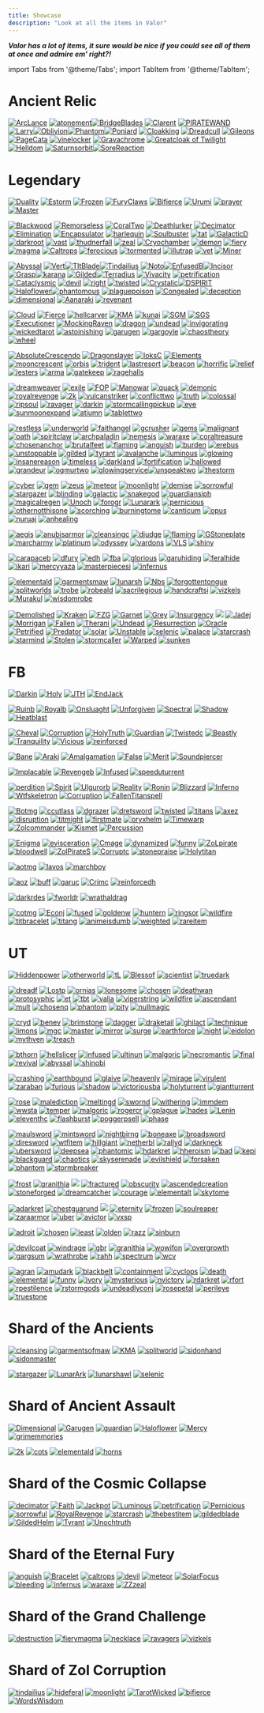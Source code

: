 ```yaml
---
title: Showcase
description: "Look at all the items in Valor"
---
```



***Valor has a lot of items, it sure would be nice if you could see all of them at once and admire em' right?!***


import Tabs from '@theme/Tabs';
import TabItem from '@theme/TabItem';

<Tabs>
  <TabItem value="AR/LG" label="AR/LG" default>

# Ancient Relic

[![ArcLance](https://vwiki.valorserver.com/api/item/picture/arcanuo's%20zol%20lance)](https://wiki.valorserver.com/docs/items/weapons/lances/ars/arcanuos_zol_lance) [![atonement](https://vwiki.valorserver.com/api/item/picture/atonement)](https://wiki.valorserver.com/docs/items/weapons/staves/ar/atonement/)[![BridgeBlades](https://vwiki.valorserver.com/api/item/picture/Blades%20of%20the%20Bridge)](https://wiki.valorserver.com/docs/items/weapons/blades/ar/blades_of_the_bridge) [![Clarent](https://vwiki.valorserver.com/api/item/picture/clarent)](https://wiki.valorserver.com/docs/items/weapons/swords/ar/clarent) [![PIRATEWAND](https://vwiki.valorserver.com/api/item/picture/cursed%20wand%20of%20the%20corrupted)](https://wiki.valorserver.com/docs/items/weapons/wands/ar/cursed_wand_of_the_corrupted) [![Larry](https://vwiki.valorserver.com/api/item/picture/larry%20gun)](https://wiki.valorserver.com/docs/items/weapons/bows/ars/larry_gun)[![Oblivion](https://vwiki.valorserver.com/api/item/picture/oblivion)](https://wiki.valorserver.com/docs/items/weapons/bows/ars/oblivion)[![Phantom](https://vwiki.valorserver.com/api/item/picture/phantom%20cleaver)](https://wiki.valorserver.com/docs/items/weapons/katanas/ar/phantom_cleaver)[![Poniard](https://vwiki.valorserver.com/api/item/picture/poniard%20of%20ghastly%20retribution)](https://wiki.valorserver.com/docs/items/weapons/daggers/ar/poniard_of_ghastly_retribution/)
[![Cloakking](https://vwiki.valorserver.com/api/item/picture/cloak%20of%20the%20king)](https://wiki.valorserver.com/docs/items/abilities/cloaks/ar/cloak_of_the_king) [![Dreadcull](https://vwiki.valorserver.com/api/item/picture/dreadcull)](https://wiki.valorserver.com/docs/items/abilities/skulls/ar/dreadcull) [![Gileons](https://vwiki.valorserver.com/api/item/picture/gileon's%20spirit)](https://wiki.valorserver.com/docs/items/abilities/orbs/ar/gileons_spirit) [![PageCata](https://vwiki.valorserver.com/api/item/picture/page%20of%20catatonia)](https://wiki.valorserver.com/docs/items/abilities/spells/ar/page_of_catatonia) [![vinelocker](https://vwiki.valorserver.com/api/item/picture/vinelocker)](https://wiki.valorserver.com/docs/items/abilities/shield/ar/vinelocker)
[![Gravachrome](https://vwiki.valorserver.com/api/item/picture/gravachrome)](https://wiki.valorserver.com/docs/items/armors/lights/ar/gravachrome) [![Greatcloak of Twilight](https://vwiki.valorserver.com/api/item/picture/greatcloak%20of%20twilight)](https://wiki.valorserver.com/docs/items/armors/robes/ar/greatcloak_of_twilight) [![Helldom](https://vwiki.valorserver.com/api/item/picture/helldom%20shell)](https://wiki.valorserver.com/docs/items/armors/heavys/ar/helldom_shell)
[![Saturnsorbit](https://vwiki.valorserver.com/api/item/picture/saturn's%20orbit)](https://wiki.valorserver.com/docs/items/rings/ar/saturns_orbit)[![SoreReaction](https://vwiki.valorserver.com/api/item/picture/sor%20reactor)](https://wiki.valorserver.com/docs/items/rings/ar/sor_reactor)

# Legendary
[![Duality](https://vwiki.valorserver.com/api/item/picture/duality)](https://wiki.valorserver.com/docs/items/weapons/blades/legendary/Duality) [![Estorm](https://vwiki.valorserver.com/api/item/picture/electric%20storm)](https://wiki.valorserver.com/docs/items/weapons/blades/legendary/Electric_Storm) [![Frozen](https://vwiki.valorserver.com/api/item/picture/frozen%20blades)](https://wiki.valorserver.com/docs/items/weapons/blades/legendary/Frozen_Blades) [![FuryClaws](https://vwiki.valorserver.com/api/item/picture/fury%20claws)](https://wiki.valorserver.com/docs/items/weapons/blades/legendary/Fury_Claws) [![Bifierce](https://vwiki.valorserver.com/api/item/picture/the%20bifierce)](https://wiki.valorserver.com/docs/items/weapons/blades/legendary/The_Bifierce) [![Urumi](https://vwiki.valorserver.com/api/item/picture/Urumi)](https://wiki.valorserver.com/docs/items/weapons/blades/legendary/Urumi) [![prayer](https://vwiki.valorserver.com/api/item/picture/prayer%20of%20the%20gods)](https://wiki.valorserver.com/docs/items/abilities/jackets/legendary/prayer_of_the_gods) [![Master](https://vwiki.valorserver.com/api/item/picture/the%20master's%20betrayal)](https://wiki.valorserver.com/docs/items/abilities/jackets/legendary/the_masters_betrayal)

[![Blackwood](https://vwiki.valorserver.com/api/item/picture/blackwood%20piercer)](https://wiki.valorserver.com/docs/items/weapons/bows/legendary/blackwood_piercer) [![Remorseless](https://vwiki.valorserver.com/api/item/picture/bow%20of%20the%20remorseless%20wraith)](https://wiki.valorserver.com/docs/items/weapons/bows/legendary/bow_of_the_remorseless_wraith) [![CoralTwo](https://vwiki.valorserver.com/api/item/picture/bow%20of%20warped%20coral)](https://wiki.valorserver.com/docs/items/weapons/bows/legendary/bow_of_warped_coral) [![Deathlurker](https://vwiki.valorserver.com/api/item/picture/deathlurker)](https://wiki.valorserver.com/docs/items/weapons/bows/legendary/deathlurker) [![Decimator](https://vwiki.valorserver.com/api/item/picture/decimator%20bow)](https://wiki.valorserver.com/docs/items/weapons/bows/legendary/decimator_bow) [![Elimination](https://vwiki.valorserver.com/api/item/picture/elimination)](https://wiki.valorserver.com/docs/items/weapons/bows/legendary/elimination) [![Encapsulator](https://vwiki.valorserver.com/api/item/picture/encapsulator)](https://wiki.valorserver.com/docs/items/weapons/bows/legendary/encapsulator) [![harlequin](https://vwiki.valorserver.com/api/item/picture/harlequin's%20crossbow)](https://wiki.valorserver.com/docs/items/weapons/bows/legendary/harlequins_crossbow) [![Soulbuster](https://vwiki.valorserver.com/api/item/picture/soul%20buster)](https://wiki.valorserver.com/docs/items/weapons/bows/legendary/soul_buster) [![tat](https://vwiki.valorserver.com/api/item/picture/told%20after%20time)](https://wiki.valorserver.com/docs/items/weapons/bows/legendary/told_after_time) [![GalacticD](https://vwiki.valorserver.com/api/item/picture/tool%20of%20galactic%20destruction)](https://wiki.valorserver.com/docs/items/weapons/bows/legendary/tool_of_galactic_destruction) [![darkroot](https://vwiki.valorserver.com/api/item/picture/darkroot%20quiver)](https://wiki.valorserver.com/docs/items/abilities/quivers/legendary/darkroot_quiver) [![vast](https://vwiki.valorserver.com/api/item/picture/quiver%20of%20vast%20power)](https://wiki.valorserver.com/docs/items/abilities/quivers/legendary/quiver_of_vast_power) [![thudnerfall](https://vwiki.valorserver.com/api/item/picture/thunderfall's%20storm)](https://wiki.valorserver.com/docs/items/abilities/quivers/legendary/thunderfalls_storm) [![zeal](https://vwiki.valorserver.com/api/item/picture/zeal%20of%20the%20far-ranger)](https://wiki.valorserver.com/docs/items/abilities/quivers/legendary/zeal_of_the_far_ranger) [![Cryochamber](https://vwiki.valorserver.com/api/item/picture/cryochamber)](https://wiki.valorserver.com/docs/items/abilities/talismans/legendary/cryochamber) [![demon](https://vwiki.valorserver.com/api/item/picture/demon's%20stone)](https://wiki.valorserver.com/docs/items/abilities/talismans/legendary/demons_stone) [![fiery](https://vwiki.valorserver.com/api/item/picture/fiery%20magma%20stone)](https://wiki.valorserver.com/docs/items/abilities/talismans/legendary/fiery_magma_stone) [![magma](https://vwiki.valorserver.com/api/item/picture/head%20of%20the%20gargoyle)](https://wiki.valorserver.com/docs/items/abilities/talismans/legendary/head_of_the_gargoyle) [![Caltrops](https://vwiki.valorserver.com/api/item/picture/caltrops)](https://wiki.valorserver.com/docs/items/abilities/traps/legendary/caltrops) [![ferocious](https://vwiki.valorserver.com/api/item/picture/ferocious%20gambit)](https://wiki.valorserver.com/docs/items/abilities/traps/legendary/ferocious_gambit) [![tormented](https://vwiki.valorserver.com/api/item/picture/the%20tormented%20spirit)](https://wiki.valorserver.com/docs/items/abilities/traps/legendary/the_tormented_spirit) [![illutrap](https://vwiki.valorserver.com/api/item/picture/trap%20of%20the%20illusionist)](https://wiki.valorserver.com/docs/items/abilities/traps/legendary/trap_of_the_illusionist) [![vet](https://vwiki.valorserver.com/api/item/picture/venomous%20eye%20trap)](https://wiki.valorserver.com/docs/items/abilities/traps/legendary/venomous_eye_trap) [![Miner](https://vwiki.valorserver.com/api/item/picture/zol%20miner)](https://wiki.valorserver.com/docs/items/abilities/traps/legendary/zol_miner)

[![Abyssal](https://vwiki.valorserver.com/api/item/picture/abyssal%20whip)](https://wiki.valorserver.com/docs/items/weapons/daggers/legendary/abyssal_whip) [![Vert](https://vwiki.valorserver.com/api/item/picture/a%20dagger%20in%20veritas)](https://wiki.valorserver.com/docs/items/weapons/daggers/legendary/a_dagger_in_vertias)[![TItBlade](https://vwiki.valorserver.com/api/item/picture/blade%20of%20the%20titan)](https://wiki.valorserver.com/docs/items/weapons/daggers/legendary/blade_of_the_titan)[![Tindailius](https://vwiki.valorserver.com/api/item/picture/dagger%20of%20tindailius)](https://wiki.valorserver.com/docs/items/weapons/daggers/legendary/dagger_of_tindailius) [![Noto](https://vwiki.valorserver.com/api/item/picture/dirk%20of%20notorious%20agents)](https://wiki.valorserver.com/docs/items/weapons/daggers/legendary/dirk_of_notorious_agents)[![EnfusedB](https://vwiki.valorserver.com/api/item/picture/enfused%20bloody%20fangs)](https://wiki.valorserver.com/docs/items/weapons/daggers/legendary/enfused_bloody_fangs)[![Incisor](https://vwiki.valorserver.com/api/item/picture/gradual%20incisor)](https://wiki.valorserver.com/docs/items/weapons/daggers/legendary/gradual_incisor)[![Grasp](https://vwiki.valorserver.com/api/item/picture/grasp%20of%20elysium)](https://wiki.valorserver.com/docs/items/weapons/daggers/legendary/grasp_of_elysium)[![karana](https://vwiki.valorserver.com/api/item/picture/karana's%20secret)](https://wiki.valorserver.com/docs/items/weapons/daggers/legendary/karanas_secret) [![Gilded](https://vwiki.valorserver.com/api/item/picture/the%20gilded%20blade)](https://wiki.valorserver.com/docs/items/weapons/daggers/legendary/the_gilded_blade)[![Terradius](https://vwiki.valorserver.com/api/item/picture/cloak%20of%20terradius)](https://wiki.valorserver.com/docs/items/abilities/cloaks/legendary/cloak_of_terradius) [![Vivacity](https://vwiki.valorserver.com/api/item/picture/cloak%20of%20vivacity)](https://wiki.valorserver.com/docs/items/abilities/cloaks/legendary/cloak_of_vivacity) [![petrification](https://vwiki.valorserver.com/api/item/picture/petrification%20cloak)](https://wiki.valorserver.com/docs/items/abilities/cloaks/legendary/petrification_cloak) [![Cataclysmic](https://vwiki.valorserver.com/api/item/picture/the%20cataclysmic%20veil)](https://wiki.valorserver.com/docs/items/abilities/cloaks/legendary/the_cataclysmic_veil) [![devil](https://vwiki.valorserver.com/api/item/picture/devil%20dice)](https://wiki.valorserver.com/docs/items/abilities/dice/legendary/devil_dice) [![right](https://vwiki.valorserver.com/api/item/picture/righteous%20dice)](https://wiki.valorserver.com/docs/items/abilities/dice/legendary/righteous_dice) [![twisted](https://vwiki.valorserver.com/api/item/picture/twisted%20earth%20dice)](https://wiki.valorserver.com/docs/items/abilities/dice/legendary/twisted_earth_dice) [![Crystalic](https://vwiki.valorserver.com/api/item/picture/crystalic%20elixir)](https://wiki.valorserver.com/docs/items/abilities/poisons/legendary/crystalic_elixir)[![DSPIRIT](https://vwiki.valorserver.com/api/item/picture/drannol's%20spirit)](https://wiki.valorserver.com/docs/items/abilities/poisons/legendary/drannols_spirit) [![Haloflower](https://vwiki.valorserver.com/api/item/picture/haloflower%20toxin)](https://wiki.valorserver.com/docs/items/abilities/poisons/legendary/haloflower_toxin)[![phantomous](https://vwiki.valorserver.com/api/item/picture/phantomous%20blight)](https://wiki.valorserver.com/docs/items/abilities/poisons/legendary/phantomous_blight) [![plaguepoison](https://vwiki.valorserver.com/api/item/picture/pulsating%20slime%20potion)](https://wiki.valorserver.com/docs/items/abilities/poisons/legendary/pulsating_slime_potion) [![Congealed](https://vwiki.valorserver.com/api/item/picture/the%20congealed%20ooze)](https://wiki.valorserver.com/docs/items/abilities/poisons/legendary/the_congealed_ooze) [![deception](https://vwiki.valorserver.com/api/item/picture/deception)](https://wiki.valorserver.com/docs/items/abilities/prisms/legendary/deception) [![dimensional](https://vwiki.valorserver.com/api/item/picture/dimensional%20prism)](https://wiki.valorserver.com/docs/items/abilities/prisms/legendary/dimensional_prism) [![Aanaraki](https://vwiki.valorserver.com/api/item/picture/mind%20of%20aanaraki)](https://wiki.valorserver.com/docs/items/abilities/prisms/legendary/mind_of_aanaraki) [![revenant](https://vwiki.valorserver.com/api/item/picture/revenant%20prism)](https://wiki.valorserver.com/docs/items/abilities/prisms/legendary/revenant_prism)

[![Cloud](https://vwiki.valorserver.com/api/item/picture/cloud%20edge)](https://wiki.valorserver.com/docs/items/weapons/katanas/legendary/cloud_edge) [![Fierce](https://vwiki.valorserver.com/api/item/picture/fierce%20broadsword)](https://wiki.valorserver.com/docs/items/weapons/katanas/legendary/fierce_broadsword) [![hellcarver](https://vwiki.valorserver.com/api/item/picture/hellcarver)](https://wiki.valorserver.com/docs/items/weapons/katanas/legendary/hellcarver) [![KMA](https://vwiki.valorserver.com/api/item/picture/katana%20of%20mythical%20alliance)](https://wiki.valorserver.com/docs/items/weapons/katanas/legendary/katana_of_mythical_alliance) [![kunai](https://vwiki.valorserver.com/api/item/picture/kunai)](https://wiki.valorserver.com/docs/items/weapons/katanas/legendary/kunai) [![SGM](https://vwiki.valorserver.com/api/item/picture/scythe%20of%20grim%20memories)](https://wiki.valorserver.com/docs/items/weapons/katanas/legendary/scythe_of_grim_memories) [![SGS](https://vwiki.valorserver.com/api/item/picture/sor%20giant%20slayer)](https://wiki.valorserver.com/docs/items/weapons/katanas/legendary/sor_giant_slayer) [![Executioner](https://vwiki.valorserver.com/api/item/picture/the%20executioner)](https://wiki.valorserver.com/docs/items/weapons/katanas/legendary/the_executioner) [![MockingRaven](https://vwiki.valorserver.com/api/item/picture/the%20mocking%20raven)](https://wiki.valorserver.com/docs/items/weapons/katanas/legendary/the_mocking_raven) [![dragon](https://vwiki.valorserver.com/api/item/picture/age%20of%20the%20dragon%20charm)](https://wiki.valorserver.com/docs/items/abilities/charms/legendary/age_of_the_dragon_charm/) [![undead](https://vwiki.valorserver.com/api/item/picture/charm%20of%20the%20undead%20horde)](https://wiki.valorserver.com/docs/items/abilities/charms/legendary/charm_of_the_undead_horde) [![invigorating](https://cdn.discordapp.com/attachments/962723437464395846/1004995285153488896/malgor.png)](https://wiki.valorserver.com/docs/items/abilities/charms/legendary/malgors_invigorating_charm) [![wickedtarot](https://vwiki.valorserver.com/api/item/picture/tarot%20of%20the%20wicked)](https://wiki.valorserver.com/docs/items/abilities/charms/legendary/tarot_of_the_wicked) [![astoinishing](https://vwiki.valorserver.com/api/item/picture/an%20astonishing%20happening)](https://wiki.valorserver.com/docs/items/abilities/sheaths/legendary/an_astonishing_happening) [![garugen](https://vwiki.valorserver.com/api/item/picture/garugen)](https://wiki.valorserver.com/docs/items/abilities/sheaths/legendary/garugen) [![gargoyle](https://vwiki.valorserver.com/api/item/picture/gargoyle%20slayer)](https://wiki.valorserver.com/docs/items/abilities/stars/legendary/gargoyle_slayer) [![chaostheory](https://vwiki.valorserver.com/api/item/picture/the%20chaos%20theory)](https://wiki.valorserver.com/docs/items/abilities/stars/legendary/the_chaos_theory) [![wheel](https://vwiki.valorserver.com/api/item/picture/wheel%20of%20flames)](https://wiki.valorserver.com/docs/items/abilities/stars/legendary/wheel_of_flames)

[![AbsoluteCrescendo](https://cdn.discordapp.com/attachments/962723437464395846/1004995284482412574/cresc.png)](https://wiki.valorserver.com/docs/items/weapons/lances/legendary/absolute_crescendo) [![Dragonslayer](https://vwiki.valorserver.com/api/item/picture/dragonslayer%20lance)](https://wiki.valorserver.com/docs/items/weapons/lances/legendary/dragonslayer_lance) [![IoksC](https://vwiki.valorserver.com/api/item/picture/iok's%20courage)](https://wiki.valorserver.com/docs/items/weapons/lances/legendary/iok's_courage) [![Elements](https://vwiki.valorserver.com/api/item/picture/lance%20of%20the%20elements)](https://wiki.valorserver.com/docs/items/weapons/lances/legendary/lance_of_the_elements) [![mooncrescent](https://vwiki.valorserver.com/api/item/picture/moon%20crescent%20halberd)](https://wiki.valorserver.com/docs/items/weapons/lances/legendary/moon_crescent_halberd) [![orbis](https://vwiki.valorserver.com/api/item/picture/orbis%20terrae)](https://wiki.valorserver.com/docs/items/weapons/lances/legendary/orbis_terrae) [![trident](https://vwiki.valorserver.com/api/item/picture/zol%20trident)](https://wiki.valorserver.com/docs/items/weapons/lances/legendary/zol_trident) [![lastresort](https://vwiki.valorserver.com/api/item/picture/banner%20of%20last%20resort)](https://wiki.valorserver.com/docs/items/abilities/banners/legendary/banner_of_last_resort) [![beacon](https://vwiki.valorserver.com/api/item/picture/beacon%20of%20the%20void)](https://wiki.valorserver.com/docs/items/abilities/banners/legendary/beacon_of_the_void) [![horrific](https://vwiki.valorserver.com/api/item/picture/horrific%20limb)](https://wiki.valorserver.com/docs/items/abilities/banners/legendary/horrific_limb) [![relief](https://vwiki.valorserver.com/api/item/picture/iok's%20relief)](https://wiki.valorserver.com/docs/items/abilities/banners/legendary/ioks_relief) [![jesters](https://vwiki.valorserver.com/api/item/picture/jester's%20tattered%20cloth)](https://wiki.valorserver.com/docs/items/abilities/banners/legendary/jesters_tattered_cloth)
[![arma](https://cdn.discordapp.com/attachments/953134990428868629/1029587133591203840/armageddon.png)](https://wiki.valorserver.com/docs/items/abilities/turrets/legendary/armageddon)
[![gatekeep](https://vwiki.valorserver.com/api/item/picture/gatekeeper's%20barrage)](https://wiki.valorserver.com/docs/items/abilities/turrets/legendary/gatekeepers_barrage)
[![ragehalls](https://vwiki.valorserver.com/api/item/picture/ragehall%20beacon)](https://wiki.valorserver.com/docs/items/abilities/turrets/legendary/ragehalls_beacon)
    
[![dreamweaver](https://vwiki.valorserver.com/api/item/picture/dreamweaver%20of%20darogek)](https://wiki.valorserver.com/docs/items/weapons/staves/legendary/dreamweaver_of_darogrek) [![exile](https://vwiki.valorserver.com/api/item/picture/exile's%20resolve)](https://wiki.valorserver.com/docs/items/weapons/staves/legendary/exiles_resolve) [![FOP](https://vwiki.valorserver.com/api/item/picture/flames%20of%20purity)](https://wiki.valorserver.com/docs/items/weapons/staves/legendary/flames_of_purity) [![Manowar](https://vwiki.valorserver.com/api/item/picture/man%20o%20war)](https://wiki.valorserver.com/docs/items/weapons/staves/legendary/man_o_war) [![quack](https://vwiki.valorserver.com/api/item/picture/quack)](https://wiki.valorserver.com/docs/items/weapons/staves/legendary/quack) [![demonic](https://vwiki.valorserver.com/api/item/picture/staff%20of%20demonic%20power)](https://wiki.valorserver.com/docs/items/weapons/staves/legendary/staff_of_demonic_power) [![royalrevenge](https://vwiki.valorserver.com/api/item/picture/staff%20of%20royal%20revenge)](https://wiki.valorserver.com/docs/items/weapons/staves/legendary/staff_of_royal_revenge) [![2k](https://vwiki.valorserver.com/api/item/picture/the%202-k)](https://wiki.valorserver.com/docs/items/weapons/staves/legendary/the_2_k) [![vulcanstriker](https://vwiki.valorserver.com/api/item/picture/vulcanstriker)](https://wiki.valorserver.com/docs/items/weapons/staves/legendary/vulcanstriker) [![conflicttwo](https://vwiki.valorserver.com/api/item/picture/orb%20of%20eternal%20war)](https://wiki.valorserver.com/docs/items/abilities/orbs/legendary/orb_of_eternal_war) [![truth](https://vwiki.valorserver.com/api/item/picture/unoch's%20truth)](https://wiki.valorserver.com/docs/items/abilities/orbs/legendary/unochs_truth) [![colossal](https://vwiki.valorserver.com/api/item/picture/colossal%20skull)](https://wiki.valorserver.com/docs/items/abilities/skulls/legendary/colossal_skull) [![ripsoul](https://vwiki.valorserver.com/api/item/picture/rip%20of%20soul)](https://wiki.valorserver.com/docs/items/abilities/skulls/legendary/rip_of_soul) [![ravager](https://vwiki.valorserver.com/api/item/picture/skull%20of%20ravagers)](https://wiki.valorserver.com/docs/items/abilities/skulls/legendary/skull_of_ravagers) [![darkin](https://vwiki.valorserver.com/api/item/picture/the%20darkin%20skull)](https://wiki.valorserver.com/docs/items/abilities/skulls/legendary/the_darkin_skull) [![stormcallingpickup](https://vwiki.valorserver.com/api/item/picture/calling%20of%20the%20storm)](https://wiki.valorserver.com/docs/items/abilities/spells/legendary/calling_of_the_storm) [![eye](https://vwiki.valorserver.com/api/item/picture/eye%20of%20insanity)](https://wiki.valorserver.com/docs/items/abilities/spells/legendary/eye_of_insanity) [![sunmoonexpand](https://vwiki.valorserver.com/api/item/picture/sun%20and%20moon%20expansion)](https://wiki.valorserver.com/docs/items/abilities/spells/legendary/sun_and_moon_expansion) [![atiumn](https://vwiki.valorserver.com/api/item/picture/the%20atium)](https://wiki.valorserver.com/docs/items/abilities/spells/legendary/the_atium) [![tablettwo](https://vwiki.valorserver.com/api/item/picture/the%20king's%20tablet)](https://wiki.valorserver.com/docs/items/abilities/spells/legendary/the_kings_tablet)

[![restless](https://vwiki.valorserver.com/api/item/picture/blade%20of%20the%20restless%20spectre)](https://wiki.valorserver.com/docs/items/weapons/swords/legendary/blade_of_the_restless_spectre) [![underworld](https://vwiki.valorserver.com/api/item/picture/blade%20of%20the%20underworld)](https://wiki.valorserver.com/docs/items/weapons/swords/legendary/blade_of_the_underworld) [![faithangel](https://vwiki.valorserver.com/api/item/picture/faith%20of%20the%20angel)](https://wiki.valorserver.com/docs/items/weapons/swords/legendary/faith_of_the_angel) [![gcrusher](https://vwiki.valorserver.com/api/item/picture/gargoyle%20crusher)](https://wiki.valorserver.com/docs/items/weapons/swords/legendary/gargoyle_crusher) [![gems](https://vwiki.valorserver.com/api/item/picture/gem%20sword)](https://wiki.valorserver.com/docs/items/weapons/swords/legendary/gem_sword) [![malignant](https://vwiki.valorserver.com/api/item/picture/malignant%20slasher)](https://wiki.valorserver.com/docs/items/weapons/swords/legendary/malignant_slasher) [![oath](https://vwiki.valorserver.com/api/item/picture/oath%20of%20the%20ages)](https://wiki.valorserver.com/docs/items/weapons/swords/legendary/oath_of_the_ages) [![spiritclaw](https://vwiki.valorserver.com/api/item/picture/spiritclaw)](https://wiki.valorserver.com/docs/items/weapons/swords/legendary/spiritclaw) [![archpaladin](https://vwiki.valorserver.com/api/item/picture/sword%20of%20the%20archpaladin)](https://wiki.valorserver.com/docs/items/weapons/swords/legendary/sword_of_the_archpaladin) [![nemesis](https://vwiki.valorserver.com/api/item/picture/undead%20nemesis)](https://wiki.valorserver.com/docs/items/weapons/swords/legendary/undead_nemesis) [![waraxe](https://vwiki.valorserver.com/api/item/picture/waraxe%20of%20judgement)](https://wiki.valorserver.com/docs/items/weapons/swords/legendary/waraxe_of_judgement) [![coraltreasure](https://vwiki.valorserver.com/api/item/picture/anchor%20of%20coral%20treasure)](https://wiki.valorserver.com/docs/items/abilities/anchors/legendary/anchor_of_coral_treasure) [![chosenanchor](https://vwiki.valorserver.com/api/item/picture/anchor%20of%20the%20chosen)](https://wiki.valorserver.com/docs/items/abilities/anchors/legendary/anchor_of_the_chosen) [![brutalfeet](https://vwiki.valorserver.com/api/item/picture/brutal%20fiend's%20foothold)](https://wiki.valorserver.com/docs/items/abilities/anchors/legendary/brutal_fiends_foothold) [![flaming](https://vwiki.valorserver.com/api/item/picture/flaming%20horizons%20anchor)](https://wiki.valorserver.com/docs/items/abilities/anchors/legendary/flaming_horizons_anchor) [![anguish](https://vwiki.valorserver.com/api/item/picture/anguish%20of%20drannol)](https://wiki.valorserver.com/docs/items/abilities/helms/legendary/anguish_of_drannol) [![burden](https://vwiki.valorserver.com/api/item/picture/burden%20of%20the%20warpawn)](https://wiki.valorserver.com/docs/items/abilities/helms/legendary/burden_of_the_warpawn) [![erebus](https://vwiki.valorserver.com/api/item/picture/helm%20of%20erebus)](https://wiki.valorserver.com/docs/items/abilities/helms/legendary/helm_of_erebus) [![unstoppable](https://vwiki.valorserver.com/api/item/picture/helm%20of%20the%20unstoppable)](https://wiki.valorserver.com/docs/items/abilities/helms/legendary/helm_of_the_unstoppable) [![gilded](https://vwiki.valorserver.com/api/item/picture/the%20gilded%20helm)](https://wiki.valorserver.com/docs/items/abilities/helms/legendary/the_gilded_helm) [![tyrant](https://vwiki.valorserver.com/api/item/picture/tyrant%20helm)](https://wiki.valorserver.com/docs/items/abilities/helms/legendary/tyrant_helm) [![avalanche](https://vwiki.valorserver.com/api/item/picture/avalanche)](https://wiki.valorserver.com/docs/items/abilities/seals/legendary/avalanche) [![luminous](https://vwiki.valorserver.com/api/item/picture/luminous%20horizon)](https://wiki.valorserver.com/docs/items/abilities/seals/legendary/luminious_horizon) [![glowing](https://vwiki.valorserver.com/api/item/picture/seal%20of%20glowing%20honor)](https://wiki.valorserver.com/docs/items/abilities/seals/legendary/seal_of_glowing_honor) [![insanereason](https://vwiki.valorserver.com/api/item/picture/seal%20of%20insane%20reasoning)](https://wiki.valorserver.com/docs/items/abilities/seals/legendary/seal_of_insane_reasoning) [![timeless](https://vwiki.valorserver.com/api/item/picture/timeless%20insignia)](https://wiki.valorserver.com/docs/items/abilities/seals/legendary/timeless_insignia) [![darkland](https://vwiki.valorserver.com/api/item/picture/dark%20land%20ruination)](https://wiki.valorserver.com/docs/items/abilities/shield/legendary/dark_land_ruination) [![fortification](https://vwiki.valorserver.com/api/item/picture/fortification%20shield)](https://wiki.valorserver.com/docs/items/abilities/shield/legendary/fortification_shield) [![hallowed](https://vwiki.valorserver.com/api/item/picture/hallowed%20shield)](https://wiki.valorserver.com/docs/items/abilities/shield/legendary/hallowed_shield) [![grandeur](https://vwiki.valorserver.com/api/item/picture/protector%20of%20grandeur)](https://wiki.valorserver.com/docs/items/abilities/shield/legendary/protector_of_grandeur) [![ogmurtwo](https://vwiki.valorserver.com/api/item/picture/protector%20of%20ogmur)](https://wiki.valorserver.com/docs/items/abilities/shield/legendary/protector_of_ogmur) [![glowingservice](https://vwiki.valorserver.com/api/item/picture/shield%20of%20glowing%20service)](https://wiki.valorserver.com/docs/items/abilities/shield/legendary/shield_of_glowing_service)[![unspeaktwo](https://vwiki.valorserver.com/api/item/picture/shield%20of%20the%20unspeakable)](https://wiki.valorserver.com/docs/items/abilities/shield/legendary/shield_of_the_unspeakable) [![thestorm](https://vwiki.valorserver.com/api/item/picture/the%20storm)](https://wiki.valorserver.com/docs/items/abilities/shield/legendary/the_storm)

[![cyber](https://vwiki.valorserver.com/api/item/picture/cyber's%20wand)](https://wiki.valorserver.com/docs/items/weapons/wands/legendary/cybers_wand) [![gem](https://vwiki.valorserver.com/api/item/picture/gem%20wand)](https://wiki.valorserver.com/docs/items/weapons/wands/legendary/gem_wand) [![zeus](https://vwiki.valorserver.com/api/item/picture/hand%20of%20zeus)](https://wiki.valorserver.com/docs/items/weapons/wands/legendary/hand_of_zeus) [![meteor](https://vwiki.valorserver.com/api/item/picture/meteor)](https://wiki.valorserver.com/docs/items/weapons/wands/legendary/meteor) [![moonlight](https://vwiki.valorserver.com/api/item/picture/moonlight)](https://wiki.valorserver.com/docs/items/weapons/wands/legendary/moonlight) [![demise](https://vwiki.valorserver.com/api/item/picture/sincryer's%20demise)](https://wiki.valorserver.com/docs/items/weapons/wands/legendary/sincryers_demise) [![sorrowful](https://vwiki.valorserver.com/api/item/picture/sorrowful%20boundtouch)](https://wiki.valorserver.com/docs/items/weapons/wands/legendary/sorrowful_boundtouch) [![stargazer](https://vwiki.valorserver.com/api/item/picture/stargazer)](https://wiki.valorserver.com/docs/items/weapons/wands/legendary/stargazer) [![blinding](https://cdn.discordapp.com/attachments/635248759126622254/1004994847322685440/blinding.png)](https://wiki.valorserver.com/docs/items/weapons/wands/legendary/wand_of_blinding_power) [![galactic](https://vwiki.valorserver.com/api/item/picture/wand%20of%20galactic%20restoration)](https://wiki.valorserver.com/docs/items/weapons/wands/legendary/wand_of_galactic_restoration) [![snakegod](https://vwiki.valorserver.com/api/item/picture/wand%20of%20the%20snake%20god)](https://wiki.valorserver.com/docs/items/weapons/wands/legendary/wand_of_the_snake_god) [![guardiansiph](https://vwiki.valorserver.com/api/item/picture/guardian%20siphon)](https://wiki.valorserver.com/docs/items/abilities/siphons/legendary/guardian_siphon) [![magicalregen](https://vwiki.valorserver.com/api/item/picture/siphon%20of%20magical%20regeneration)](https://wiki.valorserver.com/docs/items/abilities/siphons/legendary/siphon_of_magical_regneration) [![Unoch](https://vwiki.valorserver.com/api/item/picture/unoch's%20defiance)](https://wiki.valorserver.com/docs/items/abilities/siphons/legendary/unochs_defiance) 
[![forogr](https://cdn.discordapp.com/attachments/953134990428868629/1029583166811426957/forgottencond.png)](https://wiki.valorserver.com/docs/items/abilities/scepters/legendary/the_forgotten_conduit)
[![Lunarark](https://vwiki.valorserver.com/api/item/picture/lunar%20ark)](https://wiki.valorserver.com/docs/items/abilities/scepters/legendary/lunar_ark) [![pernicious](https://vwiki.valorserver.com/api/item/picture/pernicious%20fate-36)](https://wiki.valorserver.com/docs/items/abilities/scepters/legendary/pernicious_fate36) [![othernotthisone](https://vwiki.valorserver.com/api/item/picture/scepter%20of%20the%20other)](https://wiki.valorserver.com/docs/items/abilities/scepters/legendary/scepter_of_the_other) [![scorching](https://vwiki.valorserver.com/api/item/picture/scorching%20scepter)](https://wiki.valorserver.com/docs/items/abilities/scepters/legendary/scorching_scepter) [![burningtome](https://vwiki.valorserver.com/api/item/picture/burning%20tome)](https://wiki.valorserver.com/docs/items/abilities/tomes/legendary/burning_tome) [![canticum](https://vwiki.valorserver.com/api/item/picture/canticum%20proelium)](https://wiki.valorserver.com/docs/items/abilities/tomes/legendary/canticum_proelium) [![opus](https://vwiki.valorserver.com/api/item/picture/opus%20salutem)](https://wiki.valorserver.com/docs/items/abilities/tomes/legendary/opus_salutem) [![nuruaj](https://vwiki.valorserver.com/api/item/picture/the%20nuruaj)](https://wiki.valorserver.com/docs/items/abilities/tomes/legendary/the_nuruaj) [![anhealing](https://vwiki.valorserver.com/api/item/picture/tome%20of%20ancient%20healing)](https://wiki.valorserver.com/docs/items/abilities/tomes/legendary/tome_of_ancient_healing)

[![aegis](https://vwiki.valorserver.com/api/item/picture/aegis%20of%20the%20devourer)](https://wiki.valorserver.com/docs/items/armors/heavys/legendary/aegis_of_the_devourer) [![anubisarmor](https://vwiki.valorserver.com/api/item/picture/armor%20of%20anubis)](https://wiki.valorserver.com/docs/items/armors/heavys/legendary/armor_of_anubis) [![cleansingc](https://vwiki.valorserver.com/api/item/picture/cleansing%20cleric%20breastplate)](https://wiki.valorserver.com/docs/items/armors/heavys/legendary/cleansing_cleric_breastplate) [![djudge](https://vwiki.valorserver.com/api/item/picture/drannol's%20judgement)](https://wiki.valorserver.com/docs/items/armors/heavys/legendary/drannols_judgement) [![flaming](https://vwiki.valorserver.com/api/item/picture/flaming%20battle%20armor)](https://wiki.valorserver.com/docs/items/armors/heavys/legendary/flaming_battle_armor) [![GStoneplate](https://vwiki.valorserver.com/api/item/picture/gargoyle%20stoneplate)](https://wiki.valorserver.com/docs/items/armors/heavys/legendary/gargoyle_stoneplate) [![marcharmy](https://vwiki.valorserver.com/api/item/picture/march%20of%20the%20army)](https://wiki.valorserver.com/docs/items/armors/heavys/legendary/march_of_the_army) [![platinum](https://vwiki.valorserver.com/api/item/picture/platinum%20argarius)](https://wiki.valorserver.com/docs/items/armors/heavys/legendary/platinum_argarius) [![odyssey](https://vwiki.valorserver.com/api/item/picture/the%20odyssey)](https://wiki.valorserver.com/docs/items/armors/heavys/legendary/the_odyssey) [![vardons](https://vwiki.valorserver.com/api/item/picture/vardon's%20resilience)](https://wiki.valorserver.com/docs/items/armors/heavys/legendary/vardons_resilience) [![VLS](https://vwiki.valorserver.com/api/item/picture/v-l%20spark%20armor)](https://wiki.valorserver.com/docs/items/armors/heavys/legendary/vl_spark_armor) [![shiny](https://vwiki.valorserver.com/api/item/picture/shiny%20divers%20breastplate)](https://wiki.valorserver.com/docs/items/armors/heavys/legendary/shiny_divers_breastplate)

[![carapaceb](https://vwiki.valorserver.com/api/item/picture/blackwood%20carapace)](https://wiki.valorserver.com/docs/items/armors/lights/legendary/blackwood_carapace) [![dfury](https://vwiki.valorserver.com/api/item/picture/drannol's%20fury)](https://wiki.valorserver.com/docs/items/armors/lights/legendary/drannols_fury) [![edh](https://vwiki.valorserver.com/api/item/picture/enchanted%20dragon%20hide)](https://wiki.valorserver.com/docs/items/armors/lights/legendary/enchanted_dragon_hide) [![fba](https://vwiki.valorserver.com/api/item/picture/force%20between%20avex)](https://wiki.valorserver.com/docs/items/armors/lights/legendary/force_between_avex) [![glorious](https://vwiki.valorserver.com/api/item/picture/glorious%20armor)](https://wiki.valorserver.com/docs/items/armors/lights/legendary/glorious_armor) [![garuhiding](https://vwiki.valorserver.com/api/item/picture/hide%20of%20garutious)](https://wiki.valorserver.com/docs/items/armors/lights/legendary/hide_of_garutious) [![feralhide](https://vwiki.valorserver.com/api/item/picture/hide%20of%20the%20feral)](https://wiki.valorserver.com/docs/items/armors/lights/legendary/hide_of_the_feral) [![ikari](https://vwiki.valorserver.com/api/item/picture/ikari%20no%20uwagi)](https://wiki.valorserver.com/docs/items/armors/lights/legendary/ikari_no_uwagi) [![mercyyaza](https://vwiki.valorserver.com/api/item/picture/mercy%20of%20yazanahar)](https://wiki.valorserver.com/docs/items/armors/lights/legendary/mercy_of_yazanahar) [![masterpiecesi](https://vwiki.valorserver.com/api/item/picture/sidon's%20masterpiece)](https://wiki.valorserver.com/docs/items/armors/lights/legendary/sidons_masterpiece) [![infernus](https://vwiki.valorserver.com/api/item/picture/the%20infernus)](https://wiki.valorserver.com/docs/items/armors/lights/legendary/the_infernus)

[![elementald](https://vwiki.valorserver.com/api/item/picture/elemental%20drape)](https://wiki.valorserver.com/docs/items/armors/robes/legendary/elemental_drape) [![garmentsmaw](https://vwiki.valorserver.com/api/item/picture/garments%20of%20maw)](https://wiki.valorserver.com/docs/items/armors/robes/legendary/garments_of_maw) [![lunarsh](https://vwiki.valorserver.com/api/item/picture/lunar%20shawl)](https://wiki.valorserver.com/docs/items/armors/robes/legendary/lunar_shawl) [![Nbs](https://vwiki.valorserver.com/api/item/picture/never%20before%20seen)](https://wiki.valorserver.com/docs/items/armors/robes/legendary/never_before_seen) [![forgottentongue](https://vwiki.valorserver.com/api/item/picture/robe%20of%20a%20forgotten%20tongue)](https://wiki.valorserver.com/docs/items/armors/robes/legendary/robe_of_a_forgotten_tongue) [![splitworlds](https://vwiki.valorserver.com/api/item/picture/robe%20of%20split%20worlds)](https://wiki.valorserver.com/docs/items/armors/robes/legendary/robe_of_split_worlds) [![trobe](https://vwiki.valorserver.com/api/item/picture/robe%20of%20treasure)](https://wiki.valorserver.com/docs/items/armors/robes/legendary/robe_of_treasure) [![robeald](https://vwiki.valorserver.com/api/item/picture/robes%20of%20aldragine)](https://wiki.valorserver.com/docs/items/armors/robes/legendary/robes_of_aldragine) [![sacrilegious](https://vwiki.valorserver.com/api/item/picture/sacrilegious%20kaftan)](https://wiki.valorserver.com/docs/items/armors/robes/legendary/sacrilegious_kaftan) [![handcraftsi](https://vwiki.valorserver.com/api/item/picture/sidon's%20handcraft)](https://wiki.valorserver.com/docs/items/armors/robes/legendary/sidons_handcraft) [![vizkels](https://vwiki.valorserver.com/api/item/picture/vizkel's%20unholy%20garments)](https://wiki.valorserver.com/docs/items/armors/robes/legendary/vizkels_unholy_garments) [![Murakul](https://vwiki.valorserver.com/api/item/picture/whispers%20of%20murak'ul)](https://wiki.valorserver.com/docs/items/armors/robes/legendary/whispers_of_murakul) [![wisdomrobe](https://vwiki.valorserver.com/api/item/picture/words%20of%20wisdom)](https://wiki.valorserver.com/docs/items/armors/robes/legendary/words_of_wisdom)

[![Demolished](https://vwiki.valorserver.com/api/item/picture/bracelet%20of%20the%20demolished)](https://wiki.valorserver.com/docs/items/rings/legendary/bracelet_of_the_demolished) [![Kraken](https://vwiki.valorserver.com/api/item/picture/eye%20of%20the%20kraken)](https://wiki.valorserver.com/docs/items/rings/legendary/eye_of_the_kraken) [![FZG](https://vwiki.valorserver.com/api/item/picture/forgotten%20zol%20gem)](https://wiki.valorserver.com/docs/items/rings/legendary/forgotten_zol_gem) [![Garnet](https://vwiki.valorserver.com/api/item/picture/garnet's%20onslaught)](https://wiki.valorserver.com/docs/items/rings/legendary/garnets_onslaught) [![Grey](https://vwiki.valorserver.com/api/item/picture/grey%20belt)](https://wiki.valorserver.com/docs/items/rings/legendary/grey_belt) [![Insurgency](https://vwiki.valorserver.com/apihttps://wiki.valorserver.com/docs/items/armors/heavys/legendary/shiny_divers_breastplate/item/picture/insurgency%20amulet)](https://wiki.valorserver.com/docs/items/rings/legendary/insurgency_amulet) [![](https://vwiki.valorserver.com/api/item/picture/jackpot)](https://wiki.valorserver.com/docs/items/rings/legendary/jackpot) [![Jadej](https://vwiki.valorserver.com/api/item/picture/jade's%20judgement)](https://wiki.valorserver.com/docs/items/rings/legendary/jades_judgement) [![Morrigan](https://vwiki.valorserver.com/api/item/picture/morrigan's%20choker)](https://wiki.valorserver.com/docs/items/rings/legendary/morrigans_choker/) [![Fallen](https://vwiki.valorserver.com/api/item/picture/necklace%20of%20fallen%20grace)](https://wiki.valorserver.com/docs/items/rings/legendary/necklace_of_fallen_grace) [![Therani](https://vwiki.valorserver.com/api/item/picture/necklace%20of%20therani)](https://wiki.valorserver.com/docs/items/rings/legendary/necklace_of_therani) [![Undead](https://vwiki.valorserver.com/api/item/picture/necklace%20of%20undead%20support)](https://wiki.valorserver.com/docs/items/rings/legendary/necklace_of_undead_support) [![Resurrection](https://vwiki.valorserver.com/api/item/picture/amulet%20of%20resurrection)](https://wiki.valorserver.com/docs/items/rings/legendary/old_amulet_of_resurrection)
[![Oracle](https://vwiki.valorserver.com/api/item/picture/oracle's%20nightmare)](https://wiki.valorserver.com/docs/items/rings/legendary/oracles_nightmare) [![Petrified](https://vwiki.valorserver.com/api/item/picture/petrified%20lophop)](https://wiki.valorserver.com/docs/items/rings/legendary/petrified_lophop) [![Predator](https://vwiki.valorserver.com/api/item/picture/predator%20necklace)](https://wiki.valorserver.com/docs/items/rings/legendary/predator_necklace)
[![solar](https://vwiki.valorserver.com/api/item/picture/ring%20of%20solar%20focus)](https://wiki.valorserver.com/docs/items/rings/legendary/ring_of_solar_focus)
[![Unstable](https://vwiki.valorserver.com/api/item/picture/ring%20of%20the%20unstable%20mind)](https://wiki.valorserver.com/docs/items/rings/legendary/ring_of_the_unstable_mind) [![selenic](https://vwiki.valorserver.com/api/item/picture/selenic%20clasp)](https://wiki.valorserver.com/docs/items/rings/legendary/selenic_clasp) [![palace](https://vwiki.valorserver.com/api/item/picture/sky%20palace%20gem)](https://wiki.valorserver.com/docs/items/rings/legendary/sky_palace_gem) [![starcrash](https://vwiki.valorserver.com/api/item/picture/starcrash%20ring)](https://wiki.valorserver.com/docs/items/rings/legendary/starcrash_ring) [![starmind](https://vwiki.valorserver.com/api/item/picture/starmind%20gauntlet)](https://wiki.valorserver.com/docs/items/rings/legendary/starmind_gauntlet) [![Stolen](https://vwiki.valorserver.com/api/item/picture/stone%20of%20stolen%20laughter)](https://wiki.valorserver.com/docs/items/rings/legendary/stone_of_stolen_laughter) [![stormcaller](https://vwiki.valorserver.com/api/item/picture/stormcaller's%20horns)](https://wiki.valorserver.com/docs/items/rings/legendary/stormcallers_horns/) [![Warped](https://vwiki.valorserver.com/api/item/picture/warped%20judgement%20necklace)](https://wiki.valorserver.com/docs/items/rings/legendary/warped_judgement_necklace)
[![sunken](https://vwiki.valorserver.com/api/item/picture/divers%20sunken%20boot)](https://wiki.valorserver.com/docs/items/rings/legendary/divers_sunken_boot)

 </TabItem>
  <TabItem value="FB/UT" label="FB/UT">

# FB

[![Darkin](https://vwiki.valorserver.com/api/item/picture/darkin%20blades)](https://wiki.valorserver.com/docs/items/weapons/blades/fabled/Darkin_Blades) [![Holy](https://vwiki.valorserver.com/api/item/picture/holy%20ripper)](https://wiki.valorserver.com/docs/items/weapons/blades/fabled/holy_ripper) [![JTH](https://vwiki.valorserver.com/api/item/picture/jacket%20of%20true%20heavens)](https://wiki.valorserver.com/docs/items/abilities/jackets/fabled/jacket_of_true_heavens) [![EndJack](https://vwiki.valorserver.com/api/item/picture/jacket's%20end)](https://wiki.valorserver.com/docs/items/abilities/jackets/fabled/jackets_end)

[![Ruinb](https://vwiki.valorserver.com/api/item/picture/bow%20of%20ruin)](https://wiki.valorserver.com/docs/items/weapons/bows/fabled/bow_of_ruin) [![Royalb](https://vwiki.valorserver.com/api/item/picture/royalty%20bow)](https://wiki.valorserver.com/docs/items/weapons/bows/fabled/royalty_bow) [![Onsluaght](https://vwiki.valorserver.com/api/item/picture/quiver%20of%20the%20onslaught)](https://wiki.valorserver.com/docs/items/abilities/quivers/fabled/quiver_of_the_onslaught) [![Unforgiven](https://vwiki.valorserver.com/api/item/picture/spear%20of%20the%20unforgiven)](https://wiki.valorserver.com/docs/items/abilities/quivers/fabled/spear_of_the_unforgiven) [![Spectral](https://vwiki.valorserver.com/api/item/picture/ulgur's%20spectral%20quiver)](https://wiki.valorserver.com/docs/items/abilities/quivers/fabled/ulgurs_spectral_quiver) [![Shadow](https://vwiki.valorserver.com/api/item/picture/shadow%20manifestation)](https://wiki.valorserver.com/docs/items/abilities/talismans/fabled/shadow_manifestation) [![Heatblast](https://vwiki.valorserver.com/api/item/picture/heatblast%20trap)](https://wiki.valorserver.com/docs/items/abilities/traps/fabled/heatblast_trap)

[![Cheval](https://vwiki.valorserver.com/api/item/picture/cheval%20trap%20dagger)](https://wiki.valorserver.com/docs/items/weapons/daggers/fabled/cheval_trap_dagger) [![Corruption](https://vwiki.valorserver.com/api/item/picture/dagger%20of%20corruption)](https://wiki.valorserver.com/docs/items/weapons/daggers/fabled/dagger_of_corruption) [![HolyTruth](https://vwiki.valorserver.com/api/item/picture/dagger%20of%20holy%20truth)](https://wiki.valorserver.com/docs/items/weapons/daggers/fabled/dagger_of_holy_truth) [![Guardian](https://vwiki.valorserver.com/api/item/picture/guardian%20dagger)](https://wiki.valorserver.com/docs/items/weapons/daggers/fabled/guardian_dagger) [![Twistedc](https://vwiki.valorserver.com/api/item/picture/the%20twisted%20cloak)](https://wiki.valorserver.com/docs/items/abilities/cloaks/fabled/the_twisted_cloak) [![Beastly](https://vwiki.valorserver.com/api/item/picture/beastly%20dice)](https://wiki.valorserver.com/docs/items/abilities/dice/fabled/beastly_dice) [![Tranquility](https://vwiki.valorserver.com/api/item/picture/poison%20of%20tranquility)](https://wiki.valorserver.com/docs/items/abilities/poisons/fabled/poison_of_tranquility) [![Vicious](https://vwiki.valorserver.com/api/item/picture/toxin%20of%20the%20vicious)](https://wiki.valorserver.com/docs/items/abilities/poisons/fabled/toxin_of_the_vicious) [![reinforced](https://vwiki.valorserver.com/api/item/picture/reinforced%20prism)](https://wiki.valorserver.com/docs/items/abilities/prisms/fabled/reinforced_prism)

[![Bane](https://vwiki.valorserver.com/api/item/picture/bane%20of%20the%20vision)](https://wiki.valorserver.com/docs/items/weapons/katanas/fabled/bane_of_the_vision) [![Araki](https://vwiki.valorserver.com/api/item/picture/araki's%20saber)](https://wiki.valorserver.com/docs/items/weapons/katanas/fabled/arakis_saber) [![Amalgamation](https://vwiki.valorserver.com/api/item/picture/amalgamation's%20eye)](https://wiki.valorserver.com/docs/items/abilities/charms/fabled/amalgamations_eye) [![False](https://vwiki.valorserver.com/api/item/picture/false%20execution)](https://wiki.valorserver.com/docs/items/abilities/sheaths/fabled/false_execution) [![Merit](https://vwiki.valorserver.com/api/item/picture/merit%20of%20rebellion)](https://wiki.valorserver.com/docs/items/abilities/sheaths/fabled/merit_of_rebellion) [![Soundpiercer](https://vwiki.valorserver.com/api/item/picture/soundpiercer%20shuriken)](https://wiki.valorserver.com/docs/items/abilities/stars/fabled/soundpiercer_shuriken)

[![Implacable](https://vwiki.valorserver.com/api/item/picture/implacable%20ram)](https://wiki.valorserver.com/docs/items/weapons/lances/fabled/implacable_ram) [![Revengeb](https://vwiki.valorserver.com/api/item/picture/banner%20of%20revenge)](https://wiki.valorserver.com/docs/items/abilities/banners/fabled/banner_of_revenge) [![Infused](https://vwiki.valorserver.com/api/item/picture/infused%20banner)](https://wiki.valorserver.com/docs/items/abilities/banners/fabled/infused_banner) [![speeduturrent](https://vwiki.valorserver.com/api/item/picture/turret%20of%20aldragine)](https://wiki.valorserver.com/docs/items/abilities/turrets/fabled/turret_of_aldragine)

[![perdition](https://vwiki.valorserver.com/api/item/picture/perdition)](https://wiki.valorserver.com/docs/items/weapons/staves/fabled/perdition) [![Spirit](https://vwiki.valorserver.com/api/item/picture/spirit%20of%20the%20heart)](https://wiki.valorserver.com/docs/items/weapons/staves/fabled/spirit_of_the_heart) [![Ulgurorb](https://vwiki.valorserver.com/api/item/picture/orb%20of%20ulgur's%20spirit)](https://wiki.valorserver.com/docs/items/abilities/orbs/fabled/orb_of_ulgurs_spirit) [![Reality](https://vwiki.valorserver.com/api/item/picture/realitytaker%20orb)](https://wiki.valorserver.com/docs/items/abilities/orbs/fabled/realitytaker_orb) [![Ronin](https://vwiki.valorserver.com/api/item/picture/ronin%20skull)](https://wiki.valorserver.com/docs/items/abilities/skulls/fabled/ronin_skull) [![Blizzard](https://vwiki.valorserver.com/api/item/picture/skull%20of%20blizzard)](https://wiki.valorserver.com/docs/items/abilities/skulls/fabled/skull_of_blizzard) [![Inferno](https://vwiki.valorserver.com/api/item/picture/skull%20of%20inferno)](https://wiki.valorserver.com/docs/items/abilities/skulls/fabled/skull_of_inferno) [![Wtfskeletron](https://vwiki.valorserver.com/api/item/picture/suspicious%20looking%20skull)](https://wiki.valorserver.com/docs/items/abilities/skulls/fabled/suspicious_look_skull) [![Corruption](https://vwiki.valorserver.com/api/item/picture/corruption%20spell)](https://wiki.valorserver.com/docs/items/abilities/spells/fabled/corruption_spell) [![FallenTitanspell](https://vwiki.valorserver.com/api/item/picture/spell%20of%20the%20fallen%20titan)](https://wiki.valorserver.com/docs/items/abilities/spells/fabled/spell_of_the_fallen_titan)

[![Botmg](https://vwiki.valorserver.com/api/item/picture/blade%20of%20the%20mad%20god)](https://wiki.valorserver.com/docs/items/weapons/swords/fabled/blade_of_the_mad_god) [![ccutlass](https://vwiki.valorserver.com/api/item/picture/corrupted%20cutlass)](https://wiki.valorserver.com/docs/items/weapons/swords/fabled/corrupted_cutlass) [![dgrazer](https://vwiki.valorserver.com/api/item/picture/doomgrazer)](https://wiki.valorserver.com/docs/items/weapons/swords/fabled/doomgrazer) [![dretsword](https://vwiki.valorserver.com/api/item/picture/sword%20of%20dark%20retribution)](https://wiki.valorserver.com/docs/items/weapons/swords/fabled/sword_of_dark_retribution) [![twisted](https://vwiki.valorserver.com/api/item/picture/the%20twisted%20axe)](https://wiki.valorserver.com/docs/items/weapons/swords/fabled/the_twisted_axe) [![titans](https://vwiki.valorserver.com/api/item/picture/titan's%20edge)](https://wiki.valorserver.com/docs/items/weapons/swords/fabled/titans_edge) [![axez](https://vwiki.valorserver.com/api/item/picture/zol%20axe)](https://wiki.valorserver.com/docs/items/weapons/swords/fabled/zol_axe) [![disruption](https://vwiki.valorserver.com/api/item/picture/anchor%20of%20disruption)](https://wiki.valorserver.com/docs/items/abilities/anchors/fabled/anchor_of_disruption) [![titmight](https://vwiki.valorserver.com/api/item/picture/anchor%20of%20titanic%20might)](https://wiki.valorserver.com/docs/items/abilities/anchors/fabled/anchor_of_titanic_might) [![firstmate](https://vwiki.valorserver.com/api/item/picture/zol's%20first%20mate%20anchor)](https://wiki.valorserver.com/docs/items/abilities/anchors/fabled/zols_first_mate_anchor) [![oryxhelm](https://vwiki.valorserver.com/api/item/picture/helmet%20of%20oryx)](https://wiki.valorserver.com/docs/items/abilities/helms/fabled/helmet_of_oryx) [![Timewarp](https://vwiki.valorserver.com/api/item/picture/helm%20of%20the%20timewarper)](https://wiki.valorserver.com/docs/items/abilities/helms/fabled/helm_of_the_timewarper) [![Zolcommander](https://vwiki.valorserver.com/api/item/picture/helm%20of%20the%20zol%20commander)](https://wiki.valorserver.com/docs/items/abilities/helms/fabled/helm_of_the_zol_commander) [![Kismet](https://vwiki.valorserver.com/api/item/picture/kismet%20seal)](https://wiki.valorserver.com/docs/items/abilities/seals/fabled/kismet_seal) [![Percussion](https://vwiki.valorserver.com/api/item/picture/percussion%20shield)](https://wiki.valorserver.com/docs/items/abilities/shield/fabled/percussion_shield)

[![Enigma](https://vwiki.valorserver.com/api/item/picture/enigma%20wand)](https://wiki.valorserver.com/docs/items/weapons/wands/fabled/enigma_wand) [![evisceration](https://vwiki.valorserver.com/api/item/picture/evisceration%20claws)](https://wiki.valorserver.com/docs/items/weapons/wands/fabled/evisceration_claws) [![Cmage](https://vwiki.valorserver.com/api/item/picture/wand%20of%20the%20corrupted%20mage)](https://wiki.valorserver.com/docs/items/weapons/wands/fabled/wand_of_the_corrupted_mage) [![dynamized](https://vwiki.valorserver.com/api/item/picture/dynamized%20rod)](https://wiki.valorserver.com/docs/items/abilities/scepters/fabled/dynamized_rod) [![funny](https://vwiki.valorserver.com/api/item/picture/the%20grand%20finale)](https://wiki.valorserver.com/docs/items/abilities/scepters/fabled/the_grand_finale) [![ZoLpirate](https://vwiki.valorserver.com/api/item/picture/zol%20pirate%20scepter)](https://wiki.valorserver.com/docs/items/abilities/scepters/fabled/zol_pirate_scepter) [![bloodwell](https://vwiki.valorserver.com/api/item/picture/bloodwell)](https://wiki.valorserver.com/docs/items/abilities/siphons/fabled/bloodwell) [![ZolPirateS](https://vwiki.valorserver.com/api/item/picture/zol%20pirate%20siphon)](https://wiki.valorserver.com/docs/items/abilities/siphons/fabled/zol_pirate_siphon) [![Corruptc](https://vwiki.valorserver.com/api/item/picture/codex%20of%20the%20corrupt)](https://wiki.valorserver.com/docs/items/abilities/tomes/fabled/codex_of_the_corrupt) [![stonepraise](https://vwiki.valorserver.com/api/item/picture/stonepraise%20tome)](https://wiki.valorserver.com/docs/items/abilities/tomes/fabled/stonepraise_tome) [![Holytitan](https://vwiki.valorserver.com/api/item/picture/tome%20of%20the%20holy%20titan)](https://wiki.valorserver.com/docs/items/abilities/tomes/fabled/tome_of_the_holy_titan)

[![aotmg](https://vwiki.valorserver.com/api/item/picture/breastplate%20of%20the%20mad%20god)](https://wiki.valorserver.com/docs/items/armors/heavys/fabled/breastplate_of_the_mad_god) [![lavos](https://vwiki.valorserver.com/api/item/picture/lavos%20armor)](https://wiki.valorserver.com/docs/items/armors/heavys/fabled/lavos_armor) [![marchboy](https://vwiki.valorserver.com/api/item/picture/march%20of%20the%20captain)](https://wiki.valorserver.com/docs/items/armors/heavys/fabled/march_of_the_captain)

[![aoz](https://vwiki.valorserver.com/api/item/picture/age%20of%20zol)](https://wiki.valorserver.com/docs/items/armors/lights/fabled/age_of_zol) [![buff](https://vwiki.valorserver.com/api/item/picture/buff%20hide)](https://wiki.valorserver.com/docs/items/armors/lights/fabled/buff_hide) [![garuc](https://vwiki.valorserver.com/api/item/picture/cloth%20of%20garutious)](https://wiki.valorserver.com/docs/items/armors/lights/fabled/cloth_of_garutious) [![Crimc](https://cdn.discordapp.com/attachments/635248759126622254/1021168019126374411/unknown.png)](https://wiki.valorserver.com/docs/items/armors/lights/fabled/crimson_cloth/) [![reinforcedh](https://vwiki.valorserver.com/api/item/picture/reinforced%20leather%20hide)](https://wiki.valorserver.com/docs/items/armors/lights/fabled/reinforced_leather_hide)

[![darkrdes](https://vwiki.valorserver.com/api/item/picture/robe%20of%20dark%20desire)](https://wiki.valorserver.com/docs/items/armors/robes/fabled/robe_of_dark_desire) [![fworldr](https://vwiki.valorserver.com/api/item/picture/robe%20of%20forbidden%20power)](https://wiki.valorserver.com/docs/items/armors/robes/fabled/robe_of_forbidden_power) [![wrathaldrag](https://vwiki.valorserver.com/api/item/picture/wrath%20of%20aldragine)](https://wiki.valorserver.com/docs/items/armors/robes/fabled/wrath_of_aldragine)

[![cotmg](https://vwiki.valorserver.com/api/item/picture/cape%20of%20the%20mad%20god)](https://wiki.valorserver.com/docs/items/rings/fabled/cape_of_the_mad_god) [![Econj](https://vwiki.valorserver.com/api/item/picture/essence%20of%20the%20conjurer)](https://wiki.valorserver.com/docs/items/rings/fabled/essence_of_the_conjurer) [![fused](https://vwiki.valorserver.com/api/item/picture/fused%20ring)](https://wiki.valorserver.com/docs/items/rings/fabled/fused_ring) [![goldenw](https://vwiki.valorserver.com/api/item/picture/golden%20wishbone)](https://wiki.valorserver.com/docs/items/rings/fabled/golden_wishbone) [![huntern](https://vwiki.valorserver.com/api/item/picture/hunter%20necklace)](https://wiki.valorserver.com/docs/items/rings/fabled/hunter_necklace) [![ringsor](https://vwiki.valorserver.com/api/item/picture/ring%20of%20sorrow)](https://wiki.valorserver.com/docs/items/rings/fabled/ring_of_sorrow) [![wildfire](https://vwiki.valorserver.com/api/item/picture/ring%20of%20the%20wildfire)](https://wiki.valorserver.com/docs/items/rings/fabled/ring_of_the_wildfire) [![titbracelet](https://vwiki.valorserver.com/api/item/picture/titanic%20bracelet)](https://wiki.valorserver.com/docs/items/rings/fabled/titanic_bracelet) [![titang](https://vwiki.valorserver.com/api/item/picture/titan's%20gem)](https://wiki.valorserver.com/docs/items/rings/fabled/titans_gem) [![animeisdumb](https://vwiki.valorserver.com/api/item/picture/twisted%20amulet)](https://wiki.valorserver.com/docs/items/rings/fabled/twisted_amulet) [![weighted](https://vwiki.valorserver.com/api/item/picture/weighted%20gemstone)](https://wiki.valorserver.com/docs/items/rings/fabled/weighted_gemstone) [![rareitem](https://vwiki.valorserver.com/api/item/picture/zol%20jewel)](https://wiki.valorserver.com/docs/items/rings/fabled/zol_jewel)

# UT

[![Hiddenpower](https://vwiki.valorserver.com/api/item/picture/blades%20of%20hidden%20power)](https://wiki.valorserver.com/docs/items/weapons/blades/ut/Blades_of_Hidden_Power) [![otherworld](https://vwiki.valorserver.com/api/item/picture/Otherworldly%20Blades)](https://wiki.valorserver.com/docs/items/weapons/blades/ut/Otherworldly_Blades) [![tL](https://vwiki.valorserver.com/api/item/picture/Thunder%20and%20Lightning)](https://wiki.valorserver.com/docs/items/weapons/blades/ut/Thunder_and_Lightning) [![Blessof](https://vwiki.valorserver.com/api/item/picture/blessing%20of%20yazanahar)](https://wiki.valorserver.com/docs/items/abilities/jackets/ut/blessing_of_yazanahar) [![scientist](https://vwiki.valorserver.com/api/item/picture/jacket%20of%20the%20scientist)](https://wiki.valorserver.com/docs/items/abilities/jackets/ut/jacket_of_the_scientist) [![truedark](https://vwiki.valorserver.com/api/item/picture/jacket%20of%20true%20darkness)](https://wiki.valorserver.com/docs/items/abilities/jackets/ut/jacket_of_true_darkness)

[![dreadf](https://vwiki.valorserver.com/api/item/picture/bow%20of%20dreadful%20reign)](https://wiki.valorserver.com/docs/items/weapons/bows/ut/bow_of_dreadful_reign) [![Lostp](https://vwiki.valorserver.com/api/item/picture/bow%20of%20lost%20promises)](https://wiki.valorserver.com/docs/items/weapons/bows/ut/bow_of_lost_promises) [![ornias](https://vwiki.valorserver.com/api/item/picture/bow%20of%20ornias)](https://wiki.valorserver.com/docs/items/weapons/bows/ut/bow_of_ornias) [![lonesome](https://vwiki.valorserver.com/api/item/picture/bow%20of%20the%20lonesome%20wraith)](https://wiki.valorserver.com/docs/items/weapons/bows/ut/bow_of_the_lonesome_wraith) [![chosen](https://vwiki.valorserver.com/api/item/picture/chosen%20bow)](https://wiki.valorserver.com/docs/items/weapons/bows/ut/chosen_bow) [![deathwan](https://vwiki.valorserver.com/api/item/picture/deathwanderer)](https://wiki.valorserver.com/docs/items/weapons/bows/ut/deathwanderer) [![protosyphic](https://vwiki.valorserver.com/api/item/picture/protosyphic%20launcher)](https://wiki.valorserver.com/docs/items/weapons/bows/ut/protosyphic_launcher) [![et](https://vwiki.valorserver.com/api/item/picture/the%20et%20experience)](https://wiki.valorserver.com/docs/items/weapons/bows/ut/the_et_experience) [![tbt](https://vwiki.valorserver.com/api/item/picture/told%20before%20time)](https://wiki.valorserver.com/docs/items/weapons/bows/ut/told_before_time) [![valia](https://vwiki.valorserver.com/api/item/picture/Valia's%20light%20bow)](https://wiki.valorserver.com/docs/items/weapons/bows/ut/valias_light_bow) [![viperstring](https://vwiki.valorserver.com/api/item/picture/viperstring)](https://wiki.valorserver.com/docs/items/weapons/bows/ut/viperstring) [![wildfire](https://vwiki.valorserver.com/api/item/picture/wildfire%20crossbow)](https://wiki.valorserver.com/docs/items/weapons/bows/ut/wildfire_crossbow) [![ascendant](https://vwiki.valorserver.com/api/item/picture/ascendant%20quiver)](https://wiki.valorserver.com/docs/items/abilities/quivers/ut/ascendant_quiver) [![mult](https://vwiki.valorserver.com/api/item/picture/multi-quiver)](https://wiki.valorserver.com/docs/items/abilities/quivers/ut/multi_quiver) [![chosenq](https://vwiki.valorserver.com/api/item/picture/quiver%20of%20the%20chosen)](https://wiki.valorserver.com/docs/items/abilities/quivers/ut/quiver_of_the_chosen) [![phantom](https://vwiki.valorserver.com/api/item/picture/phantom%20talisman)](https://wiki.valorserver.com/docs/items/abilities/talismans/ut/phantomic_talisman) [![pity](https://vwiki.valorserver.com/api/item/picture/pity%20of%20yazanahar)](https://wiki.valorserver.com/docs/items/abilities/talismans/ut/pity_of_yazanahar) [![nullmagic](https://vwiki.valorserver.com/api/item/picture/null-magic%20trap)](https://wiki.valorserver.com/docs/items/abilities/traps/ut/null_magic_trap)

[![cryd](https://vwiki.valorserver.com/api/item/picture/crystal%20dagger)](https://wiki.valorserver.com/docs/items/weapons/daggers/ut/crystal_dagger) [![benev](https://vwiki.valorserver.com/api/item/picture/dirk%20of%20benevolence)](https://wiki.valorserver.com/docs/items/weapons/daggers/ut/dirk_of_benevolence) [![brimstone](https://vwiki.valorserver.com/api/item/picture/dagger%20of%20brimstone)](https://wiki.valorserver.com/docs/items/weapons/daggers/ut/dagger_of_brimstone) [![dagger](https://vwiki.valorserver.com/api/item/picture/dagger%20of%20unearthly%20storms)](https://wiki.valorserver.com/docs/items/weapons/daggers/ut/dagger_of_unearthly_storms) [![draketail](https://vwiki.valorserver.com/api/item/picture/draketail%20blade)](https://wiki.valorserver.com/docs/items/weapons/daggers/ut/draketail_blade) [![ghilact](https://vwiki.valorserver.com/api/item/picture/ghilact%20dagger)](https://wiki.valorserver.com/docs/items/weapons/daggers/ut/ghilact_dagger) [![technique](https://vwiki.valorserver.com/api/item/picture/hidden%20technique)](https://wiki.valorserver.com/docs/items/weapons/daggers/ut/hidden_technique) [![limons](https://vwiki.valorserver.com/api/item/picture/limon's%20tail)](https://wiki.valorserver.com/docs/items/weapons/daggers/ut/limons_tail) [![mgc](https://vwiki.valorserver.com/api/item/picture/magic%20throwing%20cards)](https://wiki.valorserver.com/docs/items/weapons/daggers/ut/magic_throwing_cards) [![master](https://vwiki.valorserver.com/api/item/picture/master%20dagger)](https://wiki.valorserver.com/docs/items/weapons/daggers/ut/master_dagger) [![mirror](https://vwiki.valorserver.com/api/item/picture/mirror%20dagger)](https://wiki.valorserver.com/docs/items/weapons/daggers/ut/mirror_dagger) [![surge](https://vwiki.valorserver.com/api/item/picture/surge%20cloak)](https://wiki.valorserver.com/docs/items/abilities/cloaks/ut/surge_cloak) [![earthforce](https://vwiki.valorserver.com/api/item/picture/earthforce%20dice)](https://wiki.valorserver.com/docs/items/abilities/dice/ut/earthforce_dice) [![night](https://vwiki.valorserver.com/api/item/picture/night%20dice)](https://wiki.valorserver.com/docs/items/abilities/dice/ut/night_dice) [![eidolon](https://vwiki.valorserver.com/api/item/picture/eidolon%20toxin)](https://wiki.valorserver.com/docs/items/abilities/poisons/ut/eidolon_toxin) [![mythven](https://vwiki.valorserver.com/api/item/picture/mythical%20basilisk%20venom)](https://wiki.valorserver.com/docs/items/abilities/poisons/ut/mythical_basilisk_venom) [![treach](https://vwiki.valorserver.com/api/item/picture/treacherous%20venom)](https://wiki.valorserver.com/docs/items/abilities/poisons/ut/treacherous_venom) 

[![bthorn](https://vwiki.valorserver.com/api/item/picture/blade%20of%20thorns)](https://wiki.valorserver.com/docs/items/weapons/katanas/ut/blade_of_thorns) [![hellslicer](https://vwiki.valorserver.com/api/item/picture/hellslicer)](https://wiki.valorserver.com/docs/items/weapons/katanas/ut/hellslicer) [![infused](https://vwiki.valorserver.com/api/item/picture/infused%20katana)](https://wiki.valorserver.com/docs/items/weapons/katanas/ut/infused_katana) [![ultinun](https://vwiki.valorserver.com/api/item/picture/ultimate%20nunchucks)](https://wiki.valorserver.com/docs/items/weapons/katanas/ut/ultimate_nunchucks) [![malgoric](https://vwiki.valorserver.com/api/item/picture/malgoric%20charm)](https://wiki.valorserver.com/docs/items/abilities/charms/ut/malgoric_charm) [![necromantic](https://vwiki.valorserver.com/api/item/picture/necromantic%20charm)](https://wiki.valorserver.com/docs/items/abilities/charms/ut/necromantic_charm) [![final](https://vwiki.valorserver.com/api/item/picture/final%20hour)](https://wiki.valorserver.com/docs/items/abilities/sheaths/ut/final_hour) [![revival](https://vwiki.valorserver.com/api/item/picture/sheath%20of%20the%20holy%20revival)](https://wiki.valorserver.com/docs/items/abilities/sheaths/ut/sheath_of_the_holy_revival) [![abyssal](https://vwiki.valorserver.com/api/item/picture/abyssal%20shuriken)](https://wiki.valorserver.com/docs/items/abilities/stars/ut/abyssal_shuriken) [![shinobi](https://vwiki.valorserver.com/api/item/picture/shinobi%20striker)](https://wiki.valorserver.com/docs/items/abilities/stars/ut/shinobi_striker)

[![crashing](https://vwiki.valorserver.com/api/item/picture/crashing%20crescendo)](https://wiki.valorserver.com/docs/items/weapons/lances/ut/crashing_crescendo) [![earthbound](https://vwiki.valorserver.com/api/item/picture/earthbound%20lance)](https://wiki.valorserver.com/docs/items/weapons/lances/ut/earthbound_lance) [![glaive](https://vwiki.valorserver.com/api/item/picture/glaive%20of%20victory)](https://wiki.valorserver.com/docs/items/weapons/lances/ut/glaive_of_victory) [![heavenly](https://vwiki.valorserver.com/api/item/picture/heavenly%20lance)](https://wiki.valorserver.com/docs/items/weapons/lances/ut/heavenly_lance) [![mirage](https://vwiki.valorserver.com/api/item/picture/mirage%20lance)](https://wiki.valorserver.com/docs/items/weapons/lances/ut/mirage_lance) [![virulent](https://vwiki.valorserver.com/api/item/picture/virulent%20lance)](https://wiki.valorserver.com/docs/items/weapons/lances/ut/virulent_lance) [![zaraban](https://vwiki.valorserver.com/api/item/picture/banner%20of%20the%20blood%20mountains)](https://wiki.valorserver.com/docs/items/abilities/banners/ut/banner_of_the_blood_mountains) [![furious](https://vwiki.valorserver.com/api/item/picture/banner%20of%20the%20furious%20kraken)](https://wiki.valorserver.com/docs/items/abilities/banners/ut/banner_of_the_furious_kraken) [![shadow](https://vwiki.valorserver.com/api/item/picture/shadow%20beacon)](https://wiki.valorserver.com/docs/items/abilities/banners/ut/shadow_beacon) [![victoriousba](https://vwiki.valorserver.com/api/item/picture/victorious%20banner)](https://wiki.valorserver.com/docs/items/abilities/banners/ut/victorious_banner) [![holyturrent](https://vwiki.valorserver.com/api/item/picture/turret%20of%20holy%20light)](https://wiki.valorserver.com/docs/items/abilities/turrets/ut/turret_of_holy_light) [![giantturrent](https://vwiki.valorserver.com/api/item/picture/giant's%20turret)](https://wiki.valorserver.com/docs/items/abilities/turrets/ut/giants_turret)

[![rose](https://vwiki.valorserver.com/api/item/picture/rose%20petal%20staff)](https://wiki.valorserver.com/docs/items/weapons/staves/ut/rose_petal_staff) [![malediction](https://vwiki.valorserver.com/api/item/picture/staff%20of%20dark%20malediction)](https://wiki.valorserver.com/docs/items/weapons/staves/ut/staff_of_dark_malediction) [![meltingd](https://vwiki.valorserver.com/api/item/picture/staff%20of%20melting%20demons)](https://wiki.valorserver.com/docs/items/weapons/staves/ut/staff_of_melting_demons) [![swornd](https://vwiki.valorserver.com/api/item/picture/staff%20of%20sworn%20duty)](https://wiki.valorserver.com/docs/items/weapons/staves/ut/staff_of_sworn_duty) [![withering](https://vwiki.valorserver.com/api/item/picture/staff%20of%20the%20withering)](https://wiki.valorserver.com/docs/items/weapons/staves/ut/staff_of_the_withering) [![immdem](https://vwiki.valorserver.com/api/item/picture/truncheon%20of%20immortal%20demons)](https://wiki.valorserver.com/docs/items/weapons/staves/ut/truncheon_of_immortal_demons) [![wwsta](https://vwiki.valorserver.com/api/item/picture/warped%20worlds%20staff)](https://wiki.valorserver.com/docs/items/weapons/staves/ut/warped_worlds_staff) [![temper](https://vwiki.valorserver.com/api/item/picture/temper%20orb)](https://wiki.valorserver.com/docs/items/abilities/orbs/ut/temper_orb) [![malgoric](https://vwiki.valorserver.com/api/item/picture/malgoric%20skull)](https://wiki.valorserver.com/docs/items/abilities/skulls/ut/malgoric_skull) [![rogercr](https://vwiki.valorserver.com/api/item/picture/roger's%20crucible)](https://wiki.valorserver.com/docs/items/abilities/skulls/ut/rogers_crucible) [![gplague](https://vwiki.valorserver.com/api/item/picture/skull%20of%20glowing%20plagues)](https://wiki.valorserver.com/docs/items/abilities/skulls/ut/skull_of_glowing_plagues) [![hades](https://vwiki.valorserver.com/api/item/picture/skull%20of%20hades)](https://wiki.valorserver.com/docs/items/abilities/skulls/ut/skull_of_hades) [![Lenin](https://vwiki.valorserver.com/api/item/picture/skull%20of%20lenin)](https://wiki.valorserver.com/docs/items/abilities/skulls/ut/skull_of_lenin) [![eleventhc](https://vwiki.valorserver.com/api/item/picture/eleventh%20commandment)](https://wiki.valorserver.com/docs/items/abilities/spells/ut/eleventh_commandment) [![flashburst](https://vwiki.valorserver.com/api/item/picture/flashburst%20spell)](https://wiki.valorserver.com/docs/items/abilities/spells/ut/flashburst_spell) [![poggerpsell](https://vwiki.valorserver.com/api/item/picture/marble%20tablet)](https://wiki.valorserver.com/docs/items/abilities/spells/ut/marble_tablet) [![phase](https://vwiki.valorserver.com/api/item/picture/phase%20spell)](https://wiki.valorserver.com/docs/items/abilities/spells/ut/phase_spell)

[![maulsword](https://vwiki.valorserver.com/api/item/picture/ancient%20stone%20maul)](https://wiki.valorserver.com/docs/items/weapons/swords/ut/ancient_stone_maul) [![mintsword](https://vwiki.valorserver.com/api/item/picture/blade%20of%20offerings)](https://wiki.valorserver.com/docs/items/weapons/swords/ut/blade_of_offerings) [![nightbirng](https://vwiki.valorserver.com/api/item/picture/blade%20of%20the%20nightbringer)](https://wiki.valorserver.com/docs/items/weapons/swords/ut/blade_of_the_nightbringer) [![boneaxe](https://vwiki.valorserver.com/api/item/picture/bone%20axe)](https://wiki.valorserver.com/docs/items/weapons/swords/ut/bone_axe) [![broadsword](https://vwiki.valorserver.com/api/item/picture/broadsword%20of%20bloodshed)](https://wiki.valorserver.com/docs/items/weapons/swords/ut/broadsword_of_bloodshed) [![diresword](https://vwiki.valorserver.com/api/item/picture/dire%20sword)](https://wiki.valorserver.com/docs/items/weapons/swords/ut/dire_sword) [![wtfitem](https://vwiki.valorserver.com/api/item/picture/glittzy%20tech%20sword%209000)](https://wiki.valorserver.com/docs/items/weapons/swords/ut/glittzy_tech_sword) [![hillgiant](https://vwiki.valorserver.com/api/item/picture/hill%20giant%20club)](https://wiki.valorserver.com/docs/items/weapons/swords/ut/hill_giant_club) [![netherbl](https://vwiki.valorserver.com/api/item/picture/nether%20blade)](https://wiki.valorserver.com/docs/items/weapons/swords/ut/nether_blade) [![rallyd](https://vwiki.valorserver.com/api/item/picture/rally%20of%20the%20dreadnought)](https://wiki.valorserver.com/docs/items/weapons/swords/ut/rally_of_the_dreadnought) [![darkneck](https://vwiki.valorserver.com/api/item/picture/sword%20of%20dark%20necromancy)](https://wiki.valorserver.com/docs/items/weapons/swords/ut/sword_of_dark_necromancy) [![ubersword](https://vwiki.valorserver.com/api/item/picture/uber%20sword)](https://wiki.valorserver.com/docs/items/weapons/swords/ut/uber_sword) [![deepsea](https://vwiki.valorserver.com/api/item/picture/anchor%20of%20the%20deep%20seas)](https://wiki.valorserver.com/docs/items/abilities/anchors/ut/anchor_of_the_deep_seas) [![phantomic](https://vwiki.valorserver.com/api/item/picture/phantomic%20anchor)](https://wiki.valorserver.com/docs/items/abilities/anchors/ut/phantomic_anchor) [![hdarkret](https://vwiki.valorserver.com/api/item/picture/helm%20of%20dark%20retribution)](https://wiki.valorserver.com/docs/items/abilities/helms/ut/helm_of_dark_retribution) [![hheroism](https://vwiki.valorserver.com/api/item/picture/helmet%20of%20heroism)](https://wiki.valorserver.com/docs/items/abilities/helms/ut/helmet_of_heroism) [![bad](https://vwiki.valorserver.com/api/item/picture/helm%20of%20the%20macrotitans)](https://wiki.valorserver.com/docs/items/abilities/helms/ut/helm_of_the_macrotitans) [![kepi](https://vwiki.valorserver.com/api/item/picture/kepi%20of%20uncontrollable%20darkness)](https://wiki.valorserver.com/docs/items/abilities/helms/ut/kepi_of_uncontrollable_darkness) [![blackguard](https://vwiki.valorserver.com/api/item/picture/blackguard%20seal)](https://wiki.valorserver.com/docs/items/abilities/seals/ut/blackguard_seal) [![chaotics](https://vwiki.valorserver.com/api/item/picture/prime%20chaotic%20seal)](https://wiki.valorserver.com/docs/items/abilities/seals/ut/prime_chaotic_seal) [![skyserenade](https://vwiki.valorserver.com/api/item/picture/seal%20of%20sky%20serenade)](https://wiki.valorserver.com/docs/items/abilities/seals/ut/seal_of_sky_serenade) [![evilshield](https://vwiki.valorserver.com/api/item/picture/evil%20shield%20of%20the%20dark%20knight)](https://wiki.valorserver.com/docs/items/abilities/shield/ut/evil_shield_of_the_dark_knight) [![forsaken](https://vwiki.valorserver.com/api/item/picture/forsaken%20shield)](https://wiki.valorserver.com/docs/items/abilities/shield/ut/forsaken_shield) [![phantom](https://vwiki.valorserver.com/api/item/picture/shield%20of%20the%20phantom)](https://wiki.valorserver.com/docs/items/abilities/shield/ut/shield_of_the_phantom) [![stormbreaker](https://vwiki.valorserver.com/api/item/picture/stormbreaker)](https://wiki.valorserver.com/docs/items/abilities/shield/ut/stormbreaker)

[![frost](https://vwiki.valorserver.com/api/item/picture/frost%20wand)](https://wiki.valorserver.com/docs/items/weapons/wands/ut/frost_wand) [![granithia](https://vwiki.valorserver.com/api/item/picture/granithia's%20blaster)](https://wiki.valorserver.com/docs/items/weapons/wands/ut/granithias_blaster) [![](https://vwiki.valorserver.com/api/item/picture/typhoon%20wand)](https://wiki.valorserver.com/docs/items/weapons/wands/ut/typhoon_wand) [![fractured](https://vwiki.valorserver.com/api/item/picture/wand%20of%20fractured%20time)](https://wiki.valorserver.com/docs/items/weapons/wands/ut/wand_of_fractured_time) [![obscurity](https://vwiki.valorserver.com/api/item/picture/wand%20of%20obscurity)](https://wiki.valorserver.com/docs/items/weapons/wands/ut/wand_of_obscurity) [![ascendedcreation](https://vwiki.valorserver.com/api/item/picture/wand%20of%20the%20ascended%20creation)](https://wiki.valorserver.com/docs/items/weapons/wands/ut/wand_of_the_ascended_creation) [![stoneforged](https://vwiki.valorserver.com/api/item/picture/stone-forged%20spear)](https://wiki.valorserver.com/docs/items/abilities/scepters/ut/stone_forged_spear) [![dreamcatcher](https://vwiki.valorserver.com/api/item/picture/dream%20catcher)](https://wiki.valorserver.com/docs/items/abilities/siphons/ut/dream_catcher) [![courage](https://vwiki.valorserver.com/api/item/picture/siphon%20of%20courage)](https://wiki.valorserver.com/docs/items/abilities/siphons/ut/siphon_of_courage) [![elementalt](https://vwiki.valorserver.com/api/item/picture/elemental%20tome)](https://wiki.valorserver.com/docs/items/abilities/tomes/ut/elemental_tome) [![skytome](https://vwiki.valorserver.com/api/item/picture/sky%20tome)](https://wiki.valorserver.com/docs/items/abilities/tomes/ut/sky_tome)

[![adarkret](https://vwiki.valorserver.com/api/item/picture/armor%20of%20dark%20retribution)](https://wiki.valorserver.com/docs/items/armors/heavys/ut/armor_of_dark_retribution) [![chestguarund](https://vwiki.valorserver.com/api/item/picture/chestguard%20of%20the%20underworld)](https://wiki.valorserver.com/docs/items/armors/heavys/ut/chestguard_of_the_underworld) [![](https://vwiki.valorserver.com/api/item/picture/cultist%20armor)](https://wiki.valorserver.com/docs/items/armors/heavys/ut/cultist_armor) [![eternity](https://vwiki.valorserver.com/api/item/picture/eternity%20armor)](https://wiki.valorserver.com/docs/items/armors/heavys/ut/eternity_armor) [![frozen](https://vwiki.valorserver.com/api/item/picture/frozen%20chestguard)](https://wiki.valorserver.com/docs/items/armors/heavys/ut/frozen_chestguard) [![soulreaper](https://vwiki.valorserver.com/api/item/picture/soulreaper%20armor)](https://wiki.valorserver.com/docs/items/armors/heavys/ut/soulreaper_armor) [![zaraarmor](https://vwiki.valorserver.com/api/item/picture/titan%20blood%20armor)](https://wiki.valorserver.com/docs/items/armors/heavys/ut/titan_blood_armor) [![uber](https://vwiki.valorserver.com/api/item/picture/uber%20armor)](https://wiki.valorserver.com/docs/items/armors/heavys/ut/uber_armor) [![avictor](https://vwiki.valorserver.com/api/item/picture/victorious%20armor)](https://wiki.valorserver.com/docs/items/armors/heavys/ut/victorious_armor) [![vxsp](https://vwiki.valorserver.com/api/item/picture/v-x%20spark%20armor)](https://wiki.valorserver.com/docs/items/armors/heavys/ut/vx_spark_armor)

[![adroit](https://vwiki.valorserver.com/api/item/picture/adroit%20armor)](https://wiki.valorserver.com/docs/items/armors/lights/ut/adroit_armor) [![chosen](https://vwiki.valorserver.com/api/item/picture/chosen%20armor)](https://wiki.valorserver.com/docs/items/armors/lights/ut/chosen_armor) [![ieast](https://vwiki.valorserver.com/api/item/picture/Ieastorian%20armor)](https://wiki.valorserver.com/docs/items/armors/lights/ut/ieastorian_armor) [![olden](https://vwiki.valorserver.com/api/item/picture/olden%20necromancy%20cloth)](https://wiki.valorserver.com/docs/items/armors/lights/ut/olden_necromancy_cloth) [![razz](https://vwiki.valorserver.com/api/item/picture/razzmatazz%20armor)](https://wiki.valorserver.com/docs/items/armors/lights/ut/razzmatazz_armor) [![sinburn](https://vwiki.valorserver.com/api/item/picture/sinburn%20hide)](https://wiki.valorserver.com/docs/items/armors/lights/ut/sinburn_hide) 

[![devilcoat](https://vwiki.valorserver.com/api/item/picture/coat%20of%20the%20devil)](https://wiki.valorserver.com/docs/items/armors/robes/ut/coat_of_the_devil) [![windrage](https://vwiki.valorserver.com/api/item/picture/daring%20windrage%20robe)](https://wiki.valorserver.com/docs/items/armors/robes/ut/daring_windrage_robe) [![gbr](https://vwiki.valorserver.com/api/item/picture/god%20blood%20robes)](https://wiki.valorserver.com/docs/items/armors/robes/ut/god_blood_robes) [![granithia](https://vwiki.valorserver.com/api/item/picture/granithia's%20garments)](https://wiki.valorserver.com/docs/items/armors/robes/ut/granithias_garments) [![wowifon](https://vwiki.valorserver.com/api/item/picture/lorespire%20robe)](https://wiki.valorserver.com/docs/items/armors/robes/ut/lorespire_robe) [![overgrowth](https://vwiki.valorserver.com/api/item/picture/robe%20of%20overgrowth)](https://wiki.valorserver.com/docs/items/armors/robes/ut/robe_of_overgrowth) [![gargsum](https://vwiki.valorserver.com/api/item/picture/robe%20of%20the%20gargoyle%20summoner)](https://wiki.valorserver.com/docs/items/armors/robes/ut/robe_of_the_gargoyle_summoner) [![wrathrobe](https://vwiki.valorserver.com/api/item/picture/robe%20of%20wrath)](https://wiki.valorserver.com/docs/items/armors/robes/ut/robe_of_wrath) [![rahh](https://vwiki.valorserver.com/api/item/picture/scales%20of%20the%20serpent)](https://wiki.valorserver.com/docs/items/armors/robes/ut/scales_of_the_serpent) [![spectrum](https://vwiki.valorserver.com/api/item/picture/spectrum%20robe)](https://wiki.valorserver.com/docs/items/armors/robes/ut/spectrum_robe) [![wcv](https://vwiki.valorserver.com/api/item/picture/waste-containment%20vest)](https://wiki.valorserver.com/docs/items/armors/robes/ut/waste_containment_vest)

[![agran](https://vwiki.valorserver.com/api/item/picture/amulet%20of%20granithia)](https://wiki.valorserver.com/docs/items/rings/ut/amulet_of_granithia) [![amudark](https://vwiki.valorserver.com/api/item/picture/amulet%20of%20the%20dark%20knight)](https://wiki.valorserver.com/docs/items/rings/ut/amulet_of_the_dark_knight) [![blackbelt](https://vwiki.valorserver.com/api/item/picture/black%20belt)](https://wiki.valorserver.com/docs/items/rings/ut/black_belt) [![containment](https://vwiki.valorserver.com/api/item/picture/containment%20necklace)](https://wiki.valorserver.com/docs/items/rings/ut/containment_necklace) [![cyclops](https://vwiki.valorserver.com/api/item/picture/cyclops'%20eye)](https://wiki.valorserver.com/docs/items/rings/ut/cyclops_eye) [![death](https://vwiki.valorserver.com/api/item/picture/death%20amulet)](https://wiki.valorserver.com/docs/items/rings/ut/death_amulet) [![elemental](https://vwiki.valorserver.com/api/item/picture/elemental%20relic)](https://wiki.valorserver.com/docs/items/rings/ut/elemental_relic) [![funny](https://vwiki.valorserver.com/api/item/picture/funnystone)](https://wiki.valorserver.com/docs/items/rings/ut/funnystone) [![ivory](https://vwiki.valorserver.com/api/item/picture/ivory%20ring)](https://wiki.valorserver.com/docs/items/rings/ut/ivory_ring) [![mysterious](https://vwiki.valorserver.com/api/item/picture/mysterious%20stone)](https://wiki.valorserver.com/docs/items/rings/ut/mysterious_stone) [![nvictory](https://vwiki.valorserver.com/api/item/picture/necklace%20of%20victory)](https://wiki.valorserver.com/docs/items/rings/ut/necklace_of_victory) [![rdarkret](https://vwiki.valorserver.com/api/item/picture/ring%20of%20dark%20retribution)](https://wiki.valorserver.com/docs/items/rings/ut/ring_of_dark_retribution) [![rfort](https://vwiki.valorserver.com/api/item/picture/ring%20of%20fortune)](https://wiki.valorserver.com/docs/items/rings/ut/ring_of_fortune) [![rpestilence](https://vwiki.valorserver.com/api/item/picture/ring%20of%20pestilence)](https://wiki.valorserver.com/docs/items/rings/ut/ring_of_pestilence) [![rstormgods](https://vwiki.valorserver.com/api/item/picture/ring%20of%20the%20storm%20gods)](https://wiki.valorserver.com/docs/items/rings/ut/ring_of_the_storm_gods) [![undeadlyconj](https://vwiki.valorserver.com/api/item/picture/ring%20of%20undeadly%20conjury)](https://wiki.valorserver.com/docs/items/rings/ut/ring_of_undeadly_conjury) [![rosepetal](https://vwiki.valorserver.com/api/item/picture/rose%20petal%20amulet)](https://wiki.valorserver.com/docs/items/rings/ut/rose_petal_amulet) [![perileye](https://vwiki.valorserver.com/api/item/picture/the%20eye%20of%20peril)](https://wiki.valorserver.com/docs/items/rings/ut/the_eye_of_peril) [![truestone](https://vwiki.valorserver.com/api/item/picture/truestone%20ring)](https://wiki.valorserver.com/docs/items/rings/ut/truestone_ring)

  </TabItem>
  <TabItem value="Ancients" label="Ancients">

# Shard of the Ancients

[![cleansing](https://vwiki.valorserver.com/api/item/picture/cleansing%20cleric%20breastplate)](https://wiki.valorserver.com/docs/items/armors/heavys/legendary/cleansing_cleric_breastplate) [![garmentsofmaw](https://vwiki.valorserver.com/api/item/picture/garments%20of%20maw)](https://wiki.valorserver.com/docs/items/armors/robes/legendary/garments_of_maw) [![KMA](https://vwiki.valorserver.com/api/item/picture/katana%20of%20mythical%20alliance)](https://wiki.valorserver.com/docs/items/weapons/katanas/legendary/katana_of_mythical_alliance) [![splitworld](https://vwiki.valorserver.com/api/item/picture/robe%20of%20split%20worlds)](https://wiki.valorserver.com/docs/items/armors/robes/legendary/robe_of_split_worlds) [![sidonhand](https://vwiki.valorserver.com/api/item/picture/sidon's%20handcraft)](https://wiki.valorserver.com/docs/items/armors/robes/legendary/sidons_handcraft) [![sidonmaster](https://vwiki.valorserver.com/api/item/picture/sidon's%20masterpiece)](https://wiki.valorserver.com/docs/items/armors/lights/legendary/sidons_masterpiece/) 

[![stargazer](https://vwiki.valorserver.com/api/item/picture/stargazer)](https://wiki.valorserver.com/docs/items/weapons/wands/legendary/stargazer) [![LunarArk](https://vwiki.valorserver.com/api/item/picture/lunar%20ark)](https://wiki.valorserver.com/docs/items/abilities/scepters/legendary/lunar_ark) [![lunarshawl](https://vwiki.valorserver.com/api/item/picture/lunar%20shawl)](https://wiki.valorserver.com/docs/items/armors/robes/legendary/lunar_shawl) [![selenic](https://vwiki.valorserver.com/api/item/picture/selenic%20clasp)](https://wiki.valorserver.com/docs/items/rings/legendary/selenic_clasp/)

 </TabItem>
  <TabItem value="Ancient Assault" label="Ancient Assault">

# Shard of Ancient Assault

[![Dimensional](https://vwiki.valorserver.com/api/item/picture/dimensional%20prism)](https://wiki.valorserver.com/docs/items/abilities/prisms/legendary/dimensional_prism) [![Garugen](https://vwiki.valorserver.com/api/item/picture/garugen)](https://wiki.valorserver.com/docs/items/abilities/sheaths/legendary/garugen) [![guardian](https://vwiki.valorserver.com/api/item/picture/guardian%20siphon)](https://wiki.valorserver.com/docs/items/abilities/siphons/legendary/guardian_siphon) [![Haloflower](https://vwiki.valorserver.com/api/item/picture/haloflower%20toxin)](https://wiki.valorserver.com/docs/items/abilities/poisons/legendary/haloflower_toxin) [![Mercy](https://vwiki.valorserver.com/api/item/picture/mercy%20of%20yazanahar)](https://wiki.valorserver.com/docs/items/armors/lights/legendary/mercy_of_yazanahar) [![grimemmories](https://vwiki.valorserver.com/api/item/picture/scythe%20of%20grim%20memories)](https://wiki.valorserver.com/docs/items/weapons/katanas/legendary/scythe_of_grim_memories)

[![2k](https://vwiki.valorserver.com/api/item/picture/the%202-k)](https://wiki.valorserver.com/docs/items/weapons/staves/legendary/the_2_k) [![cots](https://vwiki.valorserver.com/api/item/picture/calling%20of%20the%20storm)](https://wiki.valorserver.com/docs/items/abilities/spells/legendary/calling_of_the_storm) [![elementald](https://vwiki.valorserver.com/api/item/picture/elemental%20drape)](https://wiki.valorserver.com/docs/items/armors/robes/legendary/elemental_drape) [![horns](https://vwiki.valorserver.com/api/item/picture/stormcaller's%20horns)](https://wiki.valorserver.com/docs/items/rings/legendary/stormcallers_horns)

  </TabItem>
  <TabItem value="Cosmic Collapse" label="Cosmic Collapse">

# Shard of the Cosmic Collapse

[![decimator](https://vwiki.valorserver.com/api/item/picture/decimator%20bow)](https://wiki.valorserver.com/docs/items/weapons/bows/legendary/decimator_bow) [![Faith](https://vwiki.valorserver.com/api/item/picture/faith%20of%20the%20angel)](https://wiki.valorserver.com/docs/items/weapons/swords/legendary/faith_of_the_angel) [![Jackpot](https://vwiki.valorserver.com/api/item/picture/jackpot)](https://wiki.valorserver.com/docs/items/rings/legendary/jackpot) [![Luminous](https://vwiki.valorserver.com/api/item/picture/luminous%20horizon)](https://wiki.valorserver.com/docs/items/abilities/seals/legendary/luminious_horizon) [![petrification](https://vwiki.valorserver.com/api/item/picture/petrification%20cloak)](https://wiki.valorserver.com/docs/items/abilities/cloaks/legendary/petrification_cloak) [![Pernicious](https://vwiki.valorserver.com/api/item/picture/pernicious%20fate-36)](https://wiki.valorserver.com/docs/items/abilities/scepters/legendary/pernicious_fate36) [![sorrowful](https://vwiki.valorserver.com/api/item/picture/sorrowful%20boundtouch)](https://wiki.valorserver.com/docs/items/weapons/wands/legendary/sorrowful_boundtouch) [![RoyalRevenge](https://vwiki.valorserver.com/api/item/picture/staff%20of%20royal%20revenge)](https://wiki.valorserver.com/docs/items/weapons/staves/legendary/staff_of_royal_revenge) [![starcrash](https://vwiki.valorserver.com/api/item/picture/starcrash%20ring)](https://wiki.valorserver.com/docs/items/rings/legendary/starcrash_ring) [![thebestitem](https://vwiki.valorserver.com/api/item/picture/sun%20and%20moon%20expansion)](https://wiki.valorserver.com/docs/items/abilities/spells/legendary/sun_and_moon_expansion) [![gildedblade](https://vwiki.valorserver.com/api/item/picture/the%20gilded%20blade)](https://wiki.valorserver.com/docs/items/weapons/daggers/legendary/the_gilded_blade) [![GildedHelm](https://vwiki.valorserver.com/api/item/picture/the%20gilded%20helm)](https://wiki.valorserver.com/docs/items/abilities/helms/legendary/the_gilded_helm) [![Tyrant](https://vwiki.valorserver.com/api/item/picture/tyrant%20helm)](https://wiki.valorserver.com/docs/items/abilities/helms/legendary/tyrant_helm) [![Unochtruth](https://vwiki.valorserver.com/api/item/picture/unoch's%20truth)](https://wiki.valorserver.com/docs/items/abilities/orbs/legendary/unochs_truth) 
  </TabItem>
  <TabItem value="Eternal Fury" label="Eternal Fury">

# Shard of the Eternal Fury

[![anguish](https://vwiki.valorserver.com/api/item/picture/anguish%20of%20drannol)](https://wiki.valorserver.com/docs/items/abilities/helms/legendary/anguish_of_drannol) [![Bracelet](https://vwiki.valorserver.com/api/item/picture/bracelet%20of%20the%20demolished)](https://wiki.valorserver.com/docs/items/rings/legendary/bracelet_of_the_demolished) [![caltrops](https://vwiki.valorserver.com/api/item/picture/caltrops)](https://wiki.valorserver.com/docs/items/abilities/traps/legendary/caltrops) [![devil](https://vwiki.valorserver.com/api/item/picture/devil%20dice)](https://wiki.valorserver.com/docs/items/abilities/dice/legendary/devil_dice) [![meteor](https://vwiki.valorserver.com/api/item/picture/meteor)](https://wiki.valorserver.com/docs/items/weapons/wands/legendary/meteor) [![SolarFocus](https://vwiki.valorserver.com/api/item/picture/ring%20of%20solar%20focus)](https://wiki.valorserver.com/docs/items/rings/legendary/ring_of_solar_focus) [![bleeding](https://vwiki.valorserver.com/api/item/picture/the%20bleeding%20fang)](https://wiki.valorserver.com/docs/items/weapons/daggers/legendary/the_bleeding_fang) [![infernus](https://vwiki.valorserver.com/api/item/picture/the%20infernus)](https://wiki.valorserver.com/docs/items/armors/lights/legendary/the_infernus) [![waraxe](https://vwiki.valorserver.com/api/item/picture/waraxe%20of%20judgement)](https://wiki.valorserver.com/docs/items/weapons/swords/legendary/waraxe_of_judgement) [![ZZzeal](https://vwiki.valorserver.com/api/item/picture/zeal%20of%20the%20far-ranger)](https://wiki.valorserver.com/docs/items/abilities/quivers/legendary/zeal_of_the_far_ranger)

 </TabItem>
 <TabItem value="Grant Challenge" label="Grand Challenge">

# Shard of the Grand Challenge

[![destruction](https://vwiki.valorserver.com/api/item/picture/destruction%20spirit)](https://wiki.valorserver.com/docs/items/abilities/poisons/legendary/destruction_spirit) [![fierymagma](https://vwiki.valorserver.com/api/item/picture/fiery%20magma%20stone)](https://wiki.valorserver.com/docs/items/abilities/talismans/legendary/fiery_magma_stone) [![necklace](https://vwiki.valorserver.com/api/item/picture/necklace%20of%20undead%20support)](https://wiki.valorserver.com/docs/items/rings/legendary/necklace_of_undead_support) [![ravagers](https://vwiki.valorserver.com/api/item/picture/skull%20of%20ravagers)](https://wiki.valorserver.com/docs/items/abilities/skulls/legendary/skull_of_ravagers) [![vizkels](https://vwiki.valorserver.com/api/item/picture/vizkel's%20unholy%20garments)](https://wiki.valorserver.com/docs/items/armors/robes/legendary/vizkels_unholy_garments)

  </TabItem>
  <TabItem value="Zol Corruption" label="Zol Corruption">

# Shard of Zol Corruption
[![tindailius](https://vwiki.valorserver.com/api/item/picture/dagger%20of%20tindailius)](https://wiki.valorserver.com/docs/items/weapons/daggers/legendary/dagger_of_tindailius) [![hideferal](https://vwiki.valorserver.com/api/item/picture/hide%20of%20the%20feral)](https://wiki.valorserver.com/docs/items/armors/lights/legendary/hide_of_the_feral) [![moonlight](https://vwiki.valorserver.com/api/item/picture/moonlight)](https://wiki.valorserver.com/docs/items/weapons/wands/legendary/moonlight)  [![TarotWicked](https://vwiki.valorserver.com/api/item/picture/tarot%20of%20the%20wicked)](https://wiki.valorserver.com/docs/items/abilities/charms/legendary/tarot_of_the_wicked) [![bifierce](https://vwiki.valorserver.com/api/item/picture/the%20bifierce)](https://wiki.valorserver.com/docs/items/weapons/blades/legendary/The_Bifierce) [![WordsWisdom](https://vwiki.valorserver.com/api/item/picture/words%20of%20wisdom)](https://wiki.valorserver.com/docs/items/armors/robes/legendary/words_of_wisdom)

  </TabItem>
</Tabs>
